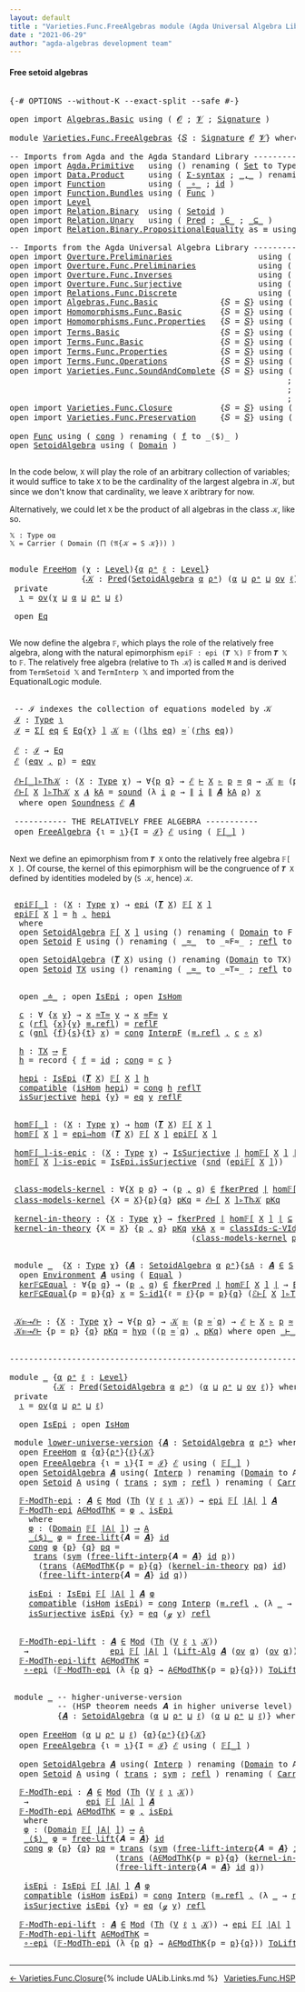 ```yaml
---
layout: default
title : "Varieties.Func.FreeAlgebras module (Agda Universal Algebra Library)"
date : "2021-06-29"
author: "agda-algebras development team"
---
```


#### <a id="free-setoid-algebras">Free setoid algebras</a>

<pre class="Agda">

<a id="239" class="Symbol">{-#</a> <a id="243" class="Keyword">OPTIONS</a> <a id="251" class="Pragma">--without-K</a> <a id="263" class="Pragma">--exact-split</a> <a id="277" class="Pragma">--safe</a> <a id="284" class="Symbol">#-}</a>

<a id="289" class="Keyword">open</a> <a id="294" class="Keyword">import</a> <a id="301" href="Algebras.Basic.html" class="Module">Algebras.Basic</a> <a id="316" class="Keyword">using</a> <a id="322" class="Symbol">(</a> <a id="324" href="Algebras.Basic.html#1130" class="Generalizable">𝓞</a> <a id="326" class="Symbol">;</a> <a id="328" href="Algebras.Basic.html#1132" class="Generalizable">𝓥</a> <a id="330" class="Symbol">;</a> <a id="332" href="Algebras.Basic.html#3858" class="Function">Signature</a> <a id="342" class="Symbol">)</a>

<a id="345" class="Keyword">module</a> <a id="352" href="Varieties.Func.FreeAlgebras.html" class="Module">Varieties.Func.FreeAlgebras</a> <a id="380" class="Symbol">{</a><a id="381" href="Varieties.Func.FreeAlgebras.html#381" class="Bound">𝑆</a> <a id="383" class="Symbol">:</a> <a id="385" href="Algebras.Basic.html#3858" class="Function">Signature</a> <a id="395" href="Algebras.Basic.html#1130" class="Generalizable">𝓞</a> <a id="397" href="Algebras.Basic.html#1132" class="Generalizable">𝓥</a><a id="398" class="Symbol">}</a> <a id="400" class="Keyword">where</a>

<a id="407" class="Comment">-- Imports from Agda and the Agda Standard Library ------------------------------------------------</a>
<a id="507" class="Keyword">open</a> <a id="512" class="Keyword">import</a> <a id="519" href="Agda.Primitive.html" class="Module">Agda.Primitive</a>   <a id="536" class="Keyword">using</a> <a id="542" class="Symbol">()</a> <a id="545" class="Keyword">renaming</a> <a id="554" class="Symbol">(</a> <a id="556" href="Agda.Primitive.html#326" class="Primitive">Set</a> <a id="560" class="Symbol">to</a> <a id="563" class="Primitive">Type</a> <a id="568" class="Symbol">)</a>
<a id="570" class="Keyword">open</a> <a id="575" class="Keyword">import</a> <a id="582" href="Data.Product.html" class="Module">Data.Product</a>     <a id="599" class="Keyword">using</a> <a id="605" class="Symbol">(</a> <a id="607" href="Data.Product.html#916" class="Function">Σ-syntax</a> <a id="616" class="Symbol">;</a> <a id="618" href="Agda.Builtin.Sigma.html#236" class="InductiveConstructor Operator">_,_</a> <a id="622" class="Symbol">)</a> <a id="624" class="Keyword">renaming</a> <a id="633" class="Symbol">(</a> <a id="635" href="Agda.Builtin.Sigma.html#252" class="Field">proj₁</a> <a id="641" class="Symbol">to</a> <a id="644" class="Field">fst</a> <a id="648" class="Symbol">;</a> <a id="650" href="Agda.Builtin.Sigma.html#264" class="Field">proj₂</a> <a id="656" class="Symbol">to</a> <a id="659" class="Field">snd</a> <a id="663" class="Symbol">)</a>
<a id="665" class="Keyword">open</a> <a id="670" class="Keyword">import</a> <a id="677" href="Function.html" class="Module">Function</a>         <a id="694" class="Keyword">using</a> <a id="700" class="Symbol">(</a> <a id="702" href="Function.Base.html#1031" class="Function Operator">_∘_</a> <a id="706" class="Symbol">;</a> <a id="708" href="Function.Base.html#615" class="Function">id</a> <a id="711" class="Symbol">)</a>
<a id="713" class="Keyword">open</a> <a id="718" class="Keyword">import</a> <a id="725" href="Function.Bundles.html" class="Module">Function.Bundles</a> <a id="742" class="Keyword">using</a> <a id="748" class="Symbol">(</a> <a id="750" href="Function.Bundles.html#1868" class="Record">Func</a> <a id="755" class="Symbol">)</a>
<a id="757" class="Keyword">open</a> <a id="762" class="Keyword">import</a> <a id="769" href="Level.html" class="Module">Level</a>
<a id="775" class="Keyword">open</a> <a id="780" class="Keyword">import</a> <a id="787" href="Relation.Binary.html" class="Module">Relation.Binary</a>  <a id="804" class="Keyword">using</a> <a id="810" class="Symbol">(</a> <a id="812" href="Relation.Binary.Bundles.html#1009" class="Record">Setoid</a> <a id="819" class="Symbol">)</a>
<a id="821" class="Keyword">open</a> <a id="826" class="Keyword">import</a> <a id="833" href="Relation.Unary.html" class="Module">Relation.Unary</a>   <a id="850" class="Keyword">using</a> <a id="856" class="Symbol">(</a> <a id="858" href="Relation.Unary.html#1101" class="Function">Pred</a> <a id="863" class="Symbol">;</a> <a id="865" href="Relation.Unary.html#1523" class="Function Operator">_∈_</a> <a id="869" class="Symbol">;</a> <a id="871" href="Relation.Unary.html#1742" class="Function Operator">_⊆_</a> <a id="875" class="Symbol">)</a>
<a id="877" class="Keyword">open</a> <a id="882" class="Keyword">import</a> <a id="889" href="Relation.Binary.PropositionalEquality.html" class="Module">Relation.Binary.PropositionalEquality</a> <a id="927" class="Symbol">as</a> <a id="930" class="Module">≡</a> <a id="932" class="Keyword">using</a> <a id="938" class="Symbol">(</a><a id="939" href="Agda.Builtin.Equality.html#151" class="Datatype Operator">_≡_</a><a id="942" class="Symbol">)</a>

<a id="945" class="Comment">-- Imports from the Agda Universal Algebra Library ---------------------------------------------------</a>
<a id="1048" class="Keyword">open</a> <a id="1053" class="Keyword">import</a> <a id="1060" href="Overture.Preliminaries.html" class="Module">Overture.Preliminaries</a>                  <a id="1100" class="Keyword">using</a> <a id="1106" class="Symbol">(</a> <a id="1108" href="Overture.Preliminaries.html#4382" class="Function Operator">∣_∣</a> <a id="1112" class="Symbol">;</a> <a id="1114" href="Overture.Preliminaries.html#4420" class="Function Operator">∥_∥</a> <a id="1118" class="Symbol">)</a>
<a id="1120" class="Keyword">open</a> <a id="1125" class="Keyword">import</a> <a id="1132" href="Overture.Func.Preliminaries.html" class="Module">Overture.Func.Preliminaries</a>             <a id="1172" class="Keyword">using</a> <a id="1178" class="Symbol">(</a> <a id="1180" href="Overture.Func.Preliminaries.html#789" class="Function Operator">_⟶_</a> <a id="1184" class="Symbol">)</a>
<a id="1186" class="Keyword">open</a> <a id="1191" class="Keyword">import</a> <a id="1198" href="Overture.Func.Inverses.html" class="Module">Overture.Func.Inverses</a>                  <a id="1238" class="Keyword">using</a> <a id="1244" class="Symbol">(</a> <a id="1246" href="Overture.Func.Inverses.html#1698" class="InductiveConstructor">eq</a> <a id="1249" class="Symbol">)</a>
<a id="1251" class="Keyword">open</a> <a id="1256" class="Keyword">import</a> <a id="1263" href="Overture.Func.Surjective.html" class="Module">Overture.Func.Surjective</a>                <a id="1303" class="Keyword">using</a> <a id="1309" class="Symbol">(</a> <a id="1311" href="Overture.Func.Surjective.html#1985" class="Function">IsSurjective</a> <a id="1324" class="Symbol">)</a>
<a id="1326" class="Keyword">open</a> <a id="1331" class="Keyword">import</a> <a id="1338" href="Relations.Func.Discrete.html" class="Module">Relations.Func.Discrete</a>                 <a id="1378" class="Keyword">using</a> <a id="1384" class="Symbol">(</a> <a id="1386" href="Relations.Func.Discrete.html#2482" class="Function">fkerPred</a> <a id="1395" class="Symbol">)</a>
<a id="1397" class="Keyword">open</a> <a id="1402" class="Keyword">import</a> <a id="1409" href="Algebras.Func.Basic.html" class="Module">Algebras.Func.Basic</a>             <a id="1441" class="Symbol">{</a><a id="1442" class="Argument">𝑆</a> <a id="1444" class="Symbol">=</a> <a id="1446" href="Varieties.Func.FreeAlgebras.html#381" class="Bound">𝑆</a><a id="1447" class="Symbol">}</a> <a id="1449" class="Keyword">using</a> <a id="1455" class="Symbol">(</a> <a id="1457" href="Algebras.Func.Basic.html#2874" class="Record">SetoidAlgebra</a> <a id="1471" class="Symbol">;</a> <a id="1473" href="Algebras.Func.Basic.html#1171" class="Function">ov</a> <a id="1476" class="Symbol">;</a> <a id="1478" href="Algebras.Func.Basic.html#5701" class="Function">Lift-Alg</a> <a id="1487" class="Symbol">)</a>
<a id="1489" class="Keyword">open</a> <a id="1494" class="Keyword">import</a> <a id="1501" href="Homomorphisms.Func.Basic.html" class="Module">Homomorphisms.Func.Basic</a>        <a id="1533" class="Symbol">{</a><a id="1534" class="Argument">𝑆</a> <a id="1536" class="Symbol">=</a> <a id="1538" href="Varieties.Func.FreeAlgebras.html#381" class="Bound">𝑆</a><a id="1539" class="Symbol">}</a> <a id="1541" class="Keyword">using</a> <a id="1547" class="Symbol">(</a> <a id="1549" href="Homomorphisms.Func.Basic.html#2737" class="Function">epi</a> <a id="1553" class="Symbol">;</a> <a id="1555" href="Homomorphisms.Func.Basic.html#2575" class="Record">IsEpi</a> <a id="1561" class="Symbol">;</a> <a id="1563" href="Homomorphisms.Func.Basic.html#2016" class="Record">IsHom</a> <a id="1569" class="Symbol">;</a> <a id="1571" href="Homomorphisms.Func.Basic.html#2112" class="Function">hom</a> <a id="1575" class="Symbol">;</a> <a id="1577" href="Homomorphisms.Func.Basic.html#2799" class="Function">epi→hom</a> <a id="1585" class="Symbol">)</a>
<a id="1587" class="Keyword">open</a> <a id="1592" class="Keyword">import</a> <a id="1599" href="Homomorphisms.Func.Properties.html" class="Module">Homomorphisms.Func.Properties</a>   <a id="1631" class="Symbol">{</a><a id="1632" class="Argument">𝑆</a> <a id="1634" class="Symbol">=</a> <a id="1636" href="Varieties.Func.FreeAlgebras.html#381" class="Bound">𝑆</a><a id="1637" class="Symbol">}</a> <a id="1639" class="Keyword">using</a> <a id="1645" class="Symbol">(</a> <a id="1647" href="Homomorphisms.Func.Properties.html#3290" class="Function">∘-epi</a> <a id="1653" class="Symbol">;</a> <a id="1655" href="Homomorphisms.Func.Properties.html#5614" class="Function">ToLift-epi</a> <a id="1666" class="Symbol">)</a>
<a id="1668" class="Keyword">open</a> <a id="1673" class="Keyword">import</a> <a id="1680" href="Terms.Basic.html" class="Module">Terms.Basic</a>                     <a id="1712" class="Symbol">{</a><a id="1713" class="Argument">𝑆</a> <a id="1715" class="Symbol">=</a> <a id="1717" href="Varieties.Func.FreeAlgebras.html#381" class="Bound">𝑆</a><a id="1718" class="Symbol">}</a> <a id="1720" class="Keyword">using</a> <a id="1726" class="Symbol">(</a> <a id="1728" href="Terms.Basic.html#2032" class="InductiveConstructor">ℊ</a> <a id="1730" class="Symbol">)</a>
<a id="1732" class="Keyword">open</a> <a id="1737" class="Keyword">import</a> <a id="1744" href="Terms.Func.Basic.html" class="Module">Terms.Func.Basic</a>                <a id="1776" class="Symbol">{</a><a id="1777" class="Argument">𝑆</a> <a id="1779" class="Symbol">=</a> <a id="1781" href="Varieties.Func.FreeAlgebras.html#381" class="Bound">𝑆</a><a id="1782" class="Symbol">}</a> <a id="1784" class="Keyword">using</a> <a id="1790" class="Symbol">(</a> <a id="1792" href="Terms.Func.Basic.html#2914" class="Function">𝑻</a> <a id="1794" class="Symbol">;</a> <a id="1796" href="Terms.Func.Basic.html#2031" class="Datatype Operator">_≐_</a> <a id="1800" class="Symbol">;</a> <a id="1802" class="Keyword">module</a> <a id="1809" href="Terms.Func.Basic.html#3894" class="Module">Environment</a> <a id="1821" class="Symbol">)</a>
<a id="1823" class="Keyword">open</a> <a id="1828" class="Keyword">import</a> <a id="1835" href="Terms.Func.Properties.html" class="Module">Terms.Func.Properties</a>           <a id="1867" class="Symbol">{</a><a id="1868" class="Argument">𝑆</a> <a id="1870" class="Symbol">=</a> <a id="1872" href="Varieties.Func.FreeAlgebras.html#381" class="Bound">𝑆</a><a id="1873" class="Symbol">}</a> <a id="1875" class="Keyword">using</a> <a id="1881" class="Symbol">(</a> <a id="1883" href="Terms.Func.Properties.html#2589" class="Function">free-lift</a> <a id="1893" class="Symbol">)</a>
<a id="1895" class="Keyword">open</a> <a id="1900" class="Keyword">import</a> <a id="1907" href="Terms.Func.Operations.html" class="Module">Terms.Func.Operations</a>           <a id="1939" class="Symbol">{</a><a id="1940" class="Argument">𝑆</a> <a id="1942" class="Symbol">=</a> <a id="1944" href="Varieties.Func.FreeAlgebras.html#381" class="Bound">𝑆</a><a id="1945" class="Symbol">}</a> <a id="1947" class="Keyword">using</a> <a id="1953" class="Symbol">(</a> <a id="1955" href="Terms.Func.Operations.html#2180" class="Function">free-lift-interp</a> <a id="1972" class="Symbol">)</a>
<a id="1974" class="Keyword">open</a> <a id="1979" class="Keyword">import</a> <a id="1986" href="Varieties.Func.SoundAndComplete.html" class="Module">Varieties.Func.SoundAndComplete</a> <a id="2018" class="Symbol">{</a><a id="2019" class="Argument">𝑆</a> <a id="2021" class="Symbol">=</a> <a id="2023" href="Varieties.Func.FreeAlgebras.html#381" class="Bound">𝑆</a><a id="2024" class="Symbol">}</a> <a id="2026" class="Keyword">using</a> <a id="2032" class="Symbol">(</a> <a id="2034" href="Varieties.Func.SoundAndComplete.html#2037" class="Record">Eq</a> <a id="2037" class="Symbol">;</a> <a id="2039" href="Varieties.Func.SoundAndComplete.html#2359" class="Function Operator">_⊫_</a> <a id="2043" class="Symbol">;</a> <a id="2045" href="Varieties.Func.SoundAndComplete.html#2073" class="InductiveConstructor Operator">_≈̇_</a> <a id="2050" class="Symbol">;</a> <a id="2052" href="Varieties.Func.SoundAndComplete.html#4215" class="Datatype Operator">_⊢_▹_≈_</a>
                                                          <a id="2118" class="Symbol">;</a> <a id="2120" class="Keyword">module</a> <a id="2127" href="Varieties.Func.SoundAndComplete.html#5112" class="Module">Soundness</a>
                                                          <a id="2195" class="Symbol">;</a> <a id="2197" class="Keyword">module</a> <a id="2204" href="Varieties.Func.SoundAndComplete.html#7477" class="Module">FreeAlgebra</a>
                                                          <a id="2274" class="Symbol">;</a> <a id="2276" href="Varieties.Func.SoundAndComplete.html#3324" class="Function">Th</a> <a id="2279" class="Symbol">;</a> <a id="2281" href="Varieties.Func.SoundAndComplete.html#3159" class="Function">Mod</a> <a id="2285" class="Symbol">)</a>
<a id="2287" class="Keyword">open</a> <a id="2292" class="Keyword">import</a> <a id="2299" href="Varieties.Func.Closure.html" class="Module">Varieties.Func.Closure</a>          <a id="2331" class="Symbol">{</a><a id="2332" class="Argument">𝑆</a> <a id="2334" class="Symbol">=</a> <a id="2336" href="Varieties.Func.FreeAlgebras.html#381" class="Bound">𝑆</a><a id="2337" class="Symbol">}</a> <a id="2339" class="Keyword">using</a> <a id="2345" class="Symbol">(</a> <a id="2347" href="Varieties.Func.Closure.html#3599" class="Function">V</a> <a id="2349" class="Symbol">;</a> <a id="2351" href="Varieties.Func.Closure.html#2946" class="Function">S</a> <a id="2353" class="Symbol">)</a>
<a id="2355" class="Keyword">open</a> <a id="2360" class="Keyword">import</a> <a id="2367" href="Varieties.Func.Preservation.html" class="Module">Varieties.Func.Preservation</a>     <a id="2399" class="Symbol">{</a><a id="2400" class="Argument">𝑆</a> <a id="2402" class="Symbol">=</a> <a id="2404" href="Varieties.Func.FreeAlgebras.html#381" class="Bound">𝑆</a><a id="2405" class="Symbol">}</a> <a id="2407" class="Keyword">using</a> <a id="2413" class="Symbol">(</a> <a id="2415" href="Varieties.Func.Preservation.html#8576" class="Function">classIds-⊆-VIds</a> <a id="2431" class="Symbol">;</a> <a id="2433" href="Varieties.Func.Preservation.html#6469" class="Function">S-id1</a> <a id="2439" class="Symbol">)</a>

<a id="2442" class="Keyword">open</a> <a id="2447" href="Function.Bundles.html#1868" class="Module">Func</a> <a id="2452" class="Keyword">using</a> <a id="2458" class="Symbol">(</a> <a id="2460" href="Function.Bundles.html#1938" class="Field">cong</a> <a id="2465" class="Symbol">)</a> <a id="2467" class="Keyword">renaming</a> <a id="2476" class="Symbol">(</a> <a id="2478" href="Function.Bundles.html#1919" class="Field">f</a> <a id="2480" class="Symbol">to</a> <a id="2483" class="Field">_⟨$⟩_</a> <a id="2489" class="Symbol">)</a>
<a id="2491" class="Keyword">open</a> <a id="2496" href="Algebras.Func.Basic.html#2874" class="Module">SetoidAlgebra</a> <a id="2510" class="Keyword">using</a> <a id="2516" class="Symbol">(</a> <a id="2518" href="Algebras.Func.Basic.html#2937" class="Field">Domain</a> <a id="2525" class="Symbol">)</a>

</pre>

In the code below, `X` will play the role of an arbitrary collection of variables; it would suffice to take `X` to be the cardinality of the largest algebra in 𝒦, but since we don't know that cardinality, we leave `X` aribtrary for now.

Alternatively, we could let `X` be the product of all algebras in the class `𝒦`, like so.

`𝕏 : Type oα`  
`𝕏 = Carrier ( Domain (⨅ (𝔄{𝒦 = S 𝒦})) )`

<pre class="Agda">

<a id="2942" class="Keyword">module</a> <a id="FreeHom"></a><a id="2949" href="Varieties.Func.FreeAlgebras.html#2949" class="Module">FreeHom</a> <a id="2957" class="Symbol">(</a><a id="2958" href="Varieties.Func.FreeAlgebras.html#2958" class="Bound">χ</a> <a id="2960" class="Symbol">:</a> <a id="2962" href="Agda.Primitive.html#597" class="Postulate">Level</a><a id="2967" class="Symbol">){</a><a id="2969" href="Varieties.Func.FreeAlgebras.html#2969" class="Bound">α</a> <a id="2971" href="Varieties.Func.FreeAlgebras.html#2971" class="Bound">ρᵃ</a> <a id="2974" href="Varieties.Func.FreeAlgebras.html#2974" class="Bound">ℓ</a> <a id="2976" class="Symbol">:</a> <a id="2978" href="Agda.Primitive.html#597" class="Postulate">Level</a><a id="2983" class="Symbol">}</a>
               <a id="3000" class="Symbol">{</a><a id="3001" href="Varieties.Func.FreeAlgebras.html#3001" class="Bound">𝒦</a> <a id="3003" class="Symbol">:</a> <a id="3005" href="Relation.Unary.html#1101" class="Function">Pred</a><a id="3009" class="Symbol">(</a><a id="3010" href="Algebras.Func.Basic.html#2874" class="Record">SetoidAlgebra</a> <a id="3024" href="Varieties.Func.FreeAlgebras.html#2969" class="Bound">α</a> <a id="3026" href="Varieties.Func.FreeAlgebras.html#2971" class="Bound">ρᵃ</a><a id="3028" class="Symbol">)</a> <a id="3030" class="Symbol">(</a><a id="3031" href="Varieties.Func.FreeAlgebras.html#2969" class="Bound">α</a> <a id="3033" href="Agda.Primitive.html#810" class="Primitive Operator">⊔</a> <a id="3035" href="Varieties.Func.FreeAlgebras.html#2971" class="Bound">ρᵃ</a> <a id="3038" href="Agda.Primitive.html#810" class="Primitive Operator">⊔</a> <a id="3040" href="Algebras.Func.Basic.html#1171" class="Function">ov</a> <a id="3043" href="Varieties.Func.FreeAlgebras.html#2974" class="Bound">ℓ</a><a id="3044" class="Symbol">)}</a> <a id="3047" class="Keyword">where</a>
 <a id="3054" class="Keyword">private</a>
  <a id="FreeHom.ι"></a><a id="3064" href="Varieties.Func.FreeAlgebras.html#3064" class="Function">ι</a> <a id="3066" class="Symbol">=</a> <a id="3068" href="Algebras.Func.Basic.html#1171" class="Function">ov</a><a id="3070" class="Symbol">(</a><a id="3071" href="Varieties.Func.FreeAlgebras.html#2958" class="Bound">χ</a> <a id="3073" href="Agda.Primitive.html#810" class="Primitive Operator">⊔</a> <a id="3075" href="Varieties.Func.FreeAlgebras.html#2969" class="Bound">α</a> <a id="3077" href="Agda.Primitive.html#810" class="Primitive Operator">⊔</a> <a id="3079" href="Varieties.Func.FreeAlgebras.html#2971" class="Bound">ρᵃ</a> <a id="3082" href="Agda.Primitive.html#810" class="Primitive Operator">⊔</a> <a id="3084" href="Varieties.Func.FreeAlgebras.html#2974" class="Bound">ℓ</a><a id="3085" class="Symbol">)</a>

 <a id="3089" class="Keyword">open</a> <a id="3094" href="Varieties.Func.SoundAndComplete.html#2037" class="Module">Eq</a>

</pre>

We now define the algebra `𝔽`, which plays the role of the relatively free algebra, along with the natural epimorphism `epi𝔽 : epi (𝑻 𝕏) 𝔽` from `𝑻 𝕏` to `𝔽`.
The relatively free algebra (relative to `Th 𝒦`) is called `M` and is derived from `TermSetoid 𝕏` and `TermInterp 𝕏` and imported from the EquationalLogic module.

<pre class="Agda">

 <a id="3448" class="Comment">-- ℐ indexes the collection of equations modeled by 𝒦</a>
 <a id="FreeHom.ℐ"></a><a id="3503" href="Varieties.Func.FreeAlgebras.html#3503" class="Function">ℐ</a> <a id="3505" class="Symbol">:</a> <a id="3507" href="Varieties.Func.FreeAlgebras.html#563" class="Primitive">Type</a> <a id="3512" href="Varieties.Func.FreeAlgebras.html#3064" class="Function">ι</a>
 <a id="3515" href="Varieties.Func.FreeAlgebras.html#3503" class="Function">ℐ</a> <a id="3517" class="Symbol">=</a> <a id="3519" href="Data.Product.html#916" class="Function">Σ[</a> <a id="3522" href="Varieties.Func.FreeAlgebras.html#3522" class="Bound">eq</a> <a id="3525" href="Data.Product.html#916" class="Function">∈</a> <a id="3527" href="Varieties.Func.SoundAndComplete.html#2037" class="Record">Eq</a><a id="3529" class="Symbol">{</a><a id="3530" href="Varieties.Func.FreeAlgebras.html#2958" class="Bound">χ</a><a id="3531" class="Symbol">}</a> <a id="3533" href="Data.Product.html#916" class="Function">]</a> <a id="3535" href="Varieties.Func.FreeAlgebras.html#3001" class="Bound">𝒦</a> <a id="3537" href="Varieties.Func.SoundAndComplete.html#2359" class="Function Operator">⊫</a> <a id="3539" class="Symbol">((</a><a id="3541" href="Varieties.Func.SoundAndComplete.html#2104" class="Field">lhs</a> <a id="3545" href="Varieties.Func.FreeAlgebras.html#3522" class="Bound">eq</a><a id="3547" class="Symbol">)</a> <a id="3549" href="Varieties.Func.SoundAndComplete.html#2073" class="InductiveConstructor Operator">≈̇</a> <a id="3552" class="Symbol">(</a><a id="3553" href="Varieties.Func.SoundAndComplete.html#2123" class="Field">rhs</a> <a id="3557" href="Varieties.Func.FreeAlgebras.html#3522" class="Bound">eq</a><a id="3559" class="Symbol">))</a>

 <a id="FreeHom.ℰ"></a><a id="3564" href="Varieties.Func.FreeAlgebras.html#3564" class="Function">ℰ</a> <a id="3566" class="Symbol">:</a> <a id="3568" href="Varieties.Func.FreeAlgebras.html#3503" class="Function">ℐ</a> <a id="3570" class="Symbol">→</a> <a id="3572" href="Varieties.Func.SoundAndComplete.html#2037" class="Record">Eq</a>
 <a id="3576" href="Varieties.Func.FreeAlgebras.html#3564" class="Function">ℰ</a> <a id="3578" class="Symbol">(</a><a id="3579" href="Varieties.Func.FreeAlgebras.html#3579" class="Bound">eqv</a> <a id="3583" href="Agda.Builtin.Sigma.html#236" class="InductiveConstructor Operator">,</a> <a id="3585" href="Varieties.Func.FreeAlgebras.html#3585" class="Bound">p</a><a id="3586" class="Symbol">)</a> <a id="3588" class="Symbol">=</a> <a id="3590" href="Varieties.Func.FreeAlgebras.html#3579" class="Bound">eqv</a>

 <a id="FreeHom.ℰ⊢[_]▹Th𝒦"></a><a id="3596" href="Varieties.Func.FreeAlgebras.html#3596" class="Function Operator">ℰ⊢[_]▹Th𝒦</a> <a id="3606" class="Symbol">:</a> <a id="3608" class="Symbol">(</a><a id="3609" href="Varieties.Func.FreeAlgebras.html#3609" class="Bound">X</a> <a id="3611" class="Symbol">:</a> <a id="3613" href="Varieties.Func.FreeAlgebras.html#563" class="Primitive">Type</a> <a id="3618" href="Varieties.Func.FreeAlgebras.html#2958" class="Bound">χ</a><a id="3619" class="Symbol">)</a> <a id="3621" class="Symbol">→</a> <a id="3623" class="Symbol">∀{</a><a id="3625" href="Varieties.Func.FreeAlgebras.html#3625" class="Bound">p</a> <a id="3627" href="Varieties.Func.FreeAlgebras.html#3627" class="Bound">q</a><a id="3628" class="Symbol">}</a> <a id="3630" class="Symbol">→</a> <a id="3632" href="Varieties.Func.FreeAlgebras.html#3564" class="Function">ℰ</a> <a id="3634" href="Varieties.Func.SoundAndComplete.html#4215" class="Datatype Operator">⊢</a> <a id="3636" href="Varieties.Func.FreeAlgebras.html#3609" class="Bound">X</a> <a id="3638" href="Varieties.Func.SoundAndComplete.html#4215" class="Datatype Operator">▹</a> <a id="3640" href="Varieties.Func.FreeAlgebras.html#3625" class="Bound">p</a> <a id="3642" href="Varieties.Func.SoundAndComplete.html#4215" class="Datatype Operator">≈</a> <a id="3644" href="Varieties.Func.FreeAlgebras.html#3627" class="Bound">q</a> <a id="3646" class="Symbol">→</a> <a id="3648" href="Varieties.Func.FreeAlgebras.html#3001" class="Bound">𝒦</a> <a id="3650" href="Varieties.Func.SoundAndComplete.html#2359" class="Function Operator">⊫</a> <a id="3652" class="Symbol">(</a><a id="3653" href="Varieties.Func.FreeAlgebras.html#3625" class="Bound">p</a> <a id="3655" href="Varieties.Func.SoundAndComplete.html#2073" class="InductiveConstructor Operator">≈̇</a> <a id="3658" href="Varieties.Func.FreeAlgebras.html#3627" class="Bound">q</a><a id="3659" class="Symbol">)</a>
 <a id="3662" href="Varieties.Func.FreeAlgebras.html#3596" class="Function Operator">ℰ⊢[</a> <a id="3666" href="Varieties.Func.FreeAlgebras.html#3666" class="Bound">X</a> <a id="3668" href="Varieties.Func.FreeAlgebras.html#3596" class="Function Operator">]▹Th𝒦</a> <a id="3674" href="Varieties.Func.FreeAlgebras.html#3674" class="Bound">x</a> <a id="3676" href="Varieties.Func.FreeAlgebras.html#3676" class="Bound">𝑨</a> <a id="3678" href="Varieties.Func.FreeAlgebras.html#3678" class="Bound">kA</a> <a id="3681" class="Symbol">=</a> <a id="3683" href="Varieties.Func.SoundAndComplete.html#5636" class="Function">sound</a> <a id="3689" class="Symbol">(λ</a> <a id="3692" href="Varieties.Func.FreeAlgebras.html#3692" class="Bound">i</a> <a id="3694" href="Varieties.Func.FreeAlgebras.html#3694" class="Bound">ρ</a> <a id="3696" class="Symbol">→</a> <a id="3698" href="Overture.Preliminaries.html#4420" class="Function Operator">∥</a> <a id="3700" href="Varieties.Func.FreeAlgebras.html#3692" class="Bound">i</a> <a id="3702" href="Overture.Preliminaries.html#4420" class="Function Operator">∥</a> <a id="3704" href="Varieties.Func.FreeAlgebras.html#3676" class="Bound">𝑨</a> <a id="3706" href="Varieties.Func.FreeAlgebras.html#3678" class="Bound">kA</a> <a id="3709" href="Varieties.Func.FreeAlgebras.html#3694" class="Bound">ρ</a><a id="3710" class="Symbol">)</a> <a id="3712" href="Varieties.Func.FreeAlgebras.html#3674" class="Bound">x</a>
  <a id="3716" class="Keyword">where</a> <a id="3722" class="Keyword">open</a> <a id="3727" href="Varieties.Func.SoundAndComplete.html#5112" class="Module">Soundness</a> <a id="3737" href="Varieties.Func.FreeAlgebras.html#3564" class="Function">ℰ</a> <a id="3739" href="Varieties.Func.FreeAlgebras.html#3676" class="Bound">𝑨</a>

 <a id="3743" class="Comment">----------- THE RELATIVELY FREE ALGEBRA -----------</a>
 <a id="3796" class="Keyword">open</a> <a id="3801" href="Varieties.Func.SoundAndComplete.html#7477" class="Module">FreeAlgebra</a> <a id="3813" class="Symbol">{</a><a id="3814" class="Argument">ι</a> <a id="3816" class="Symbol">=</a> <a id="3818" href="Varieties.Func.FreeAlgebras.html#3064" class="Function">ι</a><a id="3819" class="Symbol">}{</a><a id="3821" class="Argument">I</a> <a id="3823" class="Symbol">=</a> <a id="3825" href="Varieties.Func.FreeAlgebras.html#3503" class="Function">ℐ</a><a id="3826" class="Symbol">}</a> <a id="3828" href="Varieties.Func.FreeAlgebras.html#3564" class="Function">ℰ</a> <a id="3830" class="Keyword">using</a> <a id="3836" class="Symbol">(</a> <a id="3838" href="Varieties.Func.SoundAndComplete.html#8112" class="Function Operator">𝔽[_]</a> <a id="3843" class="Symbol">)</a>

</pre>

Next we define an epimorphism from `𝑻 X` onto the relatively free algebra `𝔽[ X ]`.  Of course, the kernel of this epimorphism will be the congruence of `𝑻 X` defined by identities modeled by (`S 𝒦`, hence) `𝒦`.

<pre class="Agda">

 <a id="FreeHom.epi𝔽[_]"></a><a id="4086" href="Varieties.Func.FreeAlgebras.html#4086" class="Function Operator">epi𝔽[_]</a> <a id="4094" class="Symbol">:</a> <a id="4096" class="Symbol">(</a><a id="4097" href="Varieties.Func.FreeAlgebras.html#4097" class="Bound">X</a> <a id="4099" class="Symbol">:</a> <a id="4101" href="Varieties.Func.FreeAlgebras.html#563" class="Primitive">Type</a> <a id="4106" href="Varieties.Func.FreeAlgebras.html#2958" class="Bound">χ</a><a id="4107" class="Symbol">)</a> <a id="4109" class="Symbol">→</a> <a id="4111" href="Homomorphisms.Func.Basic.html#2737" class="Function">epi</a> <a id="4115" class="Symbol">(</a><a id="4116" href="Terms.Func.Basic.html#2914" class="Function">𝑻</a> <a id="4118" href="Varieties.Func.FreeAlgebras.html#4097" class="Bound">X</a><a id="4119" class="Symbol">)</a> <a id="4121" href="Varieties.Func.SoundAndComplete.html#8112" class="Function Operator">𝔽[</a> <a id="4124" href="Varieties.Func.FreeAlgebras.html#4097" class="Bound">X</a> <a id="4126" href="Varieties.Func.SoundAndComplete.html#8112" class="Function Operator">]</a>
 <a id="4129" href="Varieties.Func.FreeAlgebras.html#4086" class="Function Operator">epi𝔽[</a> <a id="4135" href="Varieties.Func.FreeAlgebras.html#4135" class="Bound">X</a> <a id="4137" href="Varieties.Func.FreeAlgebras.html#4086" class="Function Operator">]</a> <a id="4139" class="Symbol">=</a> <a id="4141" href="Varieties.Func.FreeAlgebras.html#4600" class="Function">h</a> <a id="4143" href="Agda.Builtin.Sigma.html#236" class="InductiveConstructor Operator">,</a> <a id="4145" href="Varieties.Func.FreeAlgebras.html#4649" class="Function">hepi</a>
  <a id="4152" class="Keyword">where</a>
  <a id="4160" class="Keyword">open</a> <a id="4165" href="Algebras.Func.Basic.html#2874" class="Module">SetoidAlgebra</a> <a id="4179" href="Varieties.Func.SoundAndComplete.html#8112" class="Function Operator">𝔽[</a> <a id="4182" href="Varieties.Func.FreeAlgebras.html#4135" class="Bound">X</a> <a id="4184" href="Varieties.Func.SoundAndComplete.html#8112" class="Function Operator">]</a> <a id="4186" class="Keyword">using</a> <a id="4192" class="Symbol">()</a> <a id="4195" class="Keyword">renaming</a> <a id="4204" class="Symbol">(</a> <a id="4206" href="Algebras.Func.Basic.html#2937" class="Field">Domain</a> <a id="4213" class="Symbol">to</a> <a id="4216" class="Field">F</a> <a id="4218" class="Symbol">;</a> <a id="4220" href="Algebras.Func.Basic.html#2959" class="Field">Interp</a> <a id="4227" class="Symbol">to</a> <a id="4230" class="Field">InterpF</a> <a id="4238" class="Symbol">)</a>
  <a id="4242" class="Keyword">open</a> <a id="4247" href="Relation.Binary.Bundles.html#1009" class="Module">Setoid</a> <a id="4254" href="Varieties.Func.FreeAlgebras.html#4216" class="Function">F</a> <a id="4256" class="Keyword">using</a> <a id="4262" class="Symbol">()</a> <a id="4265" class="Keyword">renaming</a> <a id="4274" class="Symbol">(</a> <a id="4276" href="Relation.Binary.Bundles.html#1098" class="Field Operator">_≈_</a>  <a id="4281" class="Symbol">to</a> <a id="4284" class="Field Operator">_≈F≈_</a> <a id="4290" class="Symbol">;</a> <a id="4292" href="Relation.Binary.Structures.html#1568" class="Function">refl</a> <a id="4297" class="Symbol">to</a> <a id="4300" class="Function">reflF</a> <a id="4306" class="Symbol">)</a>

  <a id="4311" class="Keyword">open</a> <a id="4316" href="Algebras.Func.Basic.html#2874" class="Module">SetoidAlgebra</a> <a id="4330" class="Symbol">(</a><a id="4331" href="Terms.Func.Basic.html#2914" class="Function">𝑻</a> <a id="4333" href="Varieties.Func.FreeAlgebras.html#4135" class="Bound">X</a><a id="4334" class="Symbol">)</a> <a id="4336" class="Keyword">using</a> <a id="4342" class="Symbol">()</a> <a id="4345" class="Keyword">renaming</a> <a id="4354" class="Symbol">(</a><a id="4355" href="Algebras.Func.Basic.html#2937" class="Field">Domain</a> <a id="4362" class="Symbol">to</a> <a id="4365" class="Field">TX</a><a id="4367" class="Symbol">)</a>
  <a id="4371" class="Keyword">open</a> <a id="4376" href="Relation.Binary.Bundles.html#1009" class="Module">Setoid</a> <a id="4383" href="Varieties.Func.FreeAlgebras.html#4365" class="Function">TX</a> <a id="4386" class="Keyword">using</a> <a id="4392" class="Symbol">()</a> <a id="4395" class="Keyword">renaming</a> <a id="4404" class="Symbol">(</a> <a id="4406" href="Relation.Binary.Bundles.html#1098" class="Field Operator">_≈_</a> <a id="4410" class="Symbol">to</a> <a id="4413" class="Field Operator">_≈T≈_</a> <a id="4419" class="Symbol">;</a> <a id="4421" href="Relation.Binary.Structures.html#1568" class="Function">refl</a> <a id="4426" class="Symbol">to</a> <a id="4429" class="Function">reflT</a> <a id="4435" class="Symbol">)</a>


  <a id="4441" class="Keyword">open</a> <a id="4446" href="Terms.Func.Basic.html#2031" class="Module Operator">_≐_</a> <a id="4450" class="Symbol">;</a> <a id="4452" class="Keyword">open</a> <a id="4457" href="Homomorphisms.Func.Basic.html#2575" class="Module">IsEpi</a> <a id="4463" class="Symbol">;</a> <a id="4465" class="Keyword">open</a> <a id="4470" href="Homomorphisms.Func.Basic.html#2016" class="Module">IsHom</a>

  <a id="4479" href="Varieties.Func.FreeAlgebras.html#4479" class="Function">c</a> <a id="4481" class="Symbol">:</a> <a id="4483" class="Symbol">∀</a> <a id="4485" class="Symbol">{</a><a id="4486" href="Varieties.Func.FreeAlgebras.html#4486" class="Bound">x</a> <a id="4488" href="Varieties.Func.FreeAlgebras.html#4488" class="Bound">y</a><a id="4489" class="Symbol">}</a> <a id="4491" class="Symbol">→</a> <a id="4493" href="Varieties.Func.FreeAlgebras.html#4486" class="Bound">x</a> <a id="4495" href="Varieties.Func.FreeAlgebras.html#4413" class="Function Operator">≈T≈</a> <a id="4499" href="Varieties.Func.FreeAlgebras.html#4488" class="Bound">y</a> <a id="4501" class="Symbol">→</a> <a id="4503" href="Varieties.Func.FreeAlgebras.html#4486" class="Bound">x</a> <a id="4505" href="Varieties.Func.FreeAlgebras.html#4284" class="Function Operator">≈F≈</a> <a id="4509" href="Varieties.Func.FreeAlgebras.html#4488" class="Bound">y</a>
  <a id="4513" href="Varieties.Func.FreeAlgebras.html#4479" class="Function">c</a> <a id="4515" class="Symbol">(</a><a id="4516" href="Terms.Func.Basic.html#2075" class="InductiveConstructor">rfl</a> <a id="4520" class="Symbol">{</a><a id="4521" href="Varieties.Func.FreeAlgebras.html#4521" class="Bound">x</a><a id="4522" class="Symbol">}{</a><a id="4524" href="Varieties.Func.FreeAlgebras.html#4524" class="Bound">y</a><a id="4525" class="Symbol">}</a> <a id="4527" href="Agda.Builtin.Equality.html#208" class="InductiveConstructor">≡.refl</a><a id="4533" class="Symbol">)</a> <a id="4535" class="Symbol">=</a> <a id="4537" href="Varieties.Func.FreeAlgebras.html#4300" class="Function">reflF</a>
  <a id="4545" href="Varieties.Func.FreeAlgebras.html#4479" class="Function">c</a> <a id="4547" class="Symbol">(</a><a id="4548" href="Terms.Func.Basic.html#2117" class="InductiveConstructor">gnl</a> <a id="4552" class="Symbol">{</a><a id="4553" href="Varieties.Func.FreeAlgebras.html#4553" class="Bound">f</a><a id="4554" class="Symbol">}{</a><a id="4556" href="Varieties.Func.FreeAlgebras.html#4556" class="Bound">s</a><a id="4557" class="Symbol">}{</a><a id="4559" href="Varieties.Func.FreeAlgebras.html#4559" class="Bound">t</a><a id="4560" class="Symbol">}</a> <a id="4562" href="Varieties.Func.FreeAlgebras.html#4562" class="Bound">x</a><a id="4563" class="Symbol">)</a> <a id="4565" class="Symbol">=</a> <a id="4567" href="Function.Bundles.html#1938" class="Field">cong</a> <a id="4572" href="Varieties.Func.FreeAlgebras.html#4230" class="Function">InterpF</a> <a id="4580" class="Symbol">(</a><a id="4581" href="Agda.Builtin.Equality.html#208" class="InductiveConstructor">≡.refl</a> <a id="4588" href="Agda.Builtin.Sigma.html#236" class="InductiveConstructor Operator">,</a> <a id="4590" href="Varieties.Func.FreeAlgebras.html#4479" class="Function">c</a> <a id="4592" href="Function.Base.html#1031" class="Function Operator">∘</a> <a id="4594" href="Varieties.Func.FreeAlgebras.html#4562" class="Bound">x</a><a id="4595" class="Symbol">)</a>

  <a id="4600" href="Varieties.Func.FreeAlgebras.html#4600" class="Function">h</a> <a id="4602" class="Symbol">:</a> <a id="4604" href="Varieties.Func.FreeAlgebras.html#4365" class="Function">TX</a> <a id="4607" href="Overture.Func.Preliminaries.html#789" class="Function Operator">⟶</a> <a id="4609" href="Varieties.Func.FreeAlgebras.html#4216" class="Function">F</a>
  <a id="4613" href="Varieties.Func.FreeAlgebras.html#4600" class="Function">h</a> <a id="4615" class="Symbol">=</a> <a id="4617" class="Keyword">record</a> <a id="4624" class="Symbol">{</a> <a id="4626" href="Function.Bundles.html#1919" class="Field">f</a> <a id="4628" class="Symbol">=</a> <a id="4630" href="Function.Base.html#615" class="Function">id</a> <a id="4633" class="Symbol">;</a> <a id="4635" href="Function.Bundles.html#1938" class="Field">cong</a> <a id="4640" class="Symbol">=</a> <a id="4642" href="Varieties.Func.FreeAlgebras.html#4479" class="Function">c</a> <a id="4644" class="Symbol">}</a>

  <a id="4649" href="Varieties.Func.FreeAlgebras.html#4649" class="Function">hepi</a> <a id="4654" class="Symbol">:</a> <a id="4656" href="Homomorphisms.Func.Basic.html#2575" class="Record">IsEpi</a> <a id="4662" class="Symbol">(</a><a id="4663" href="Terms.Func.Basic.html#2914" class="Function">𝑻</a> <a id="4665" href="Varieties.Func.FreeAlgebras.html#4135" class="Bound">X</a><a id="4666" class="Symbol">)</a> <a id="4668" href="Varieties.Func.SoundAndComplete.html#8112" class="Function Operator">𝔽[</a> <a id="4671" href="Varieties.Func.FreeAlgebras.html#4135" class="Bound">X</a> <a id="4673" href="Varieties.Func.SoundAndComplete.html#8112" class="Function Operator">]</a> <a id="4675" href="Varieties.Func.FreeAlgebras.html#4600" class="Function">h</a>
  <a id="4679" href="Homomorphisms.Func.Basic.html#2080" class="Field">compatible</a> <a id="4690" class="Symbol">(</a><a id="4691" href="Homomorphisms.Func.Basic.html#2643" class="Field">isHom</a> <a id="4697" href="Varieties.Func.FreeAlgebras.html#4649" class="Function">hepi</a><a id="4701" class="Symbol">)</a> <a id="4703" class="Symbol">=</a> <a id="4705" href="Function.Bundles.html#1938" class="Field">cong</a> <a id="4710" href="Varieties.Func.FreeAlgebras.html#4600" class="Function">h</a> <a id="4712" href="Varieties.Func.FreeAlgebras.html#4429" class="Function">reflT</a>
  <a id="4720" href="Homomorphisms.Func.Basic.html#2662" class="Field">isSurjective</a> <a id="4733" href="Varieties.Func.FreeAlgebras.html#4649" class="Function">hepi</a> <a id="4738" class="Symbol">{</a><a id="4739" href="Varieties.Func.FreeAlgebras.html#4739" class="Bound">y</a><a id="4740" class="Symbol">}</a> <a id="4742" class="Symbol">=</a> <a id="4744" href="Overture.Func.Inverses.html#1812" class="InductiveConstructor">eq</a> <a id="4747" href="Varieties.Func.FreeAlgebras.html#4739" class="Bound">y</a> <a id="4749" href="Varieties.Func.FreeAlgebras.html#4300" class="Function">reflF</a>


 <a id="FreeHom.hom𝔽[_]"></a><a id="4758" href="Varieties.Func.FreeAlgebras.html#4758" class="Function Operator">hom𝔽[_]</a> <a id="4766" class="Symbol">:</a> <a id="4768" class="Symbol">(</a><a id="4769" href="Varieties.Func.FreeAlgebras.html#4769" class="Bound">X</a> <a id="4771" class="Symbol">:</a> <a id="4773" href="Varieties.Func.FreeAlgebras.html#563" class="Primitive">Type</a> <a id="4778" href="Varieties.Func.FreeAlgebras.html#2958" class="Bound">χ</a><a id="4779" class="Symbol">)</a> <a id="4781" class="Symbol">→</a> <a id="4783" href="Homomorphisms.Func.Basic.html#2112" class="Function">hom</a> <a id="4787" class="Symbol">(</a><a id="4788" href="Terms.Func.Basic.html#2914" class="Function">𝑻</a> <a id="4790" href="Varieties.Func.FreeAlgebras.html#4769" class="Bound">X</a><a id="4791" class="Symbol">)</a> <a id="4793" href="Varieties.Func.SoundAndComplete.html#8112" class="Function Operator">𝔽[</a> <a id="4796" href="Varieties.Func.FreeAlgebras.html#4769" class="Bound">X</a> <a id="4798" href="Varieties.Func.SoundAndComplete.html#8112" class="Function Operator">]</a>
 <a id="4801" href="Varieties.Func.FreeAlgebras.html#4758" class="Function Operator">hom𝔽[</a> <a id="4807" href="Varieties.Func.FreeAlgebras.html#4807" class="Bound">X</a> <a id="4809" href="Varieties.Func.FreeAlgebras.html#4758" class="Function Operator">]</a> <a id="4811" class="Symbol">=</a> <a id="4813" href="Homomorphisms.Func.Basic.html#2799" class="Function">epi→hom</a> <a id="4821" class="Symbol">(</a><a id="4822" href="Terms.Func.Basic.html#2914" class="Function">𝑻</a> <a id="4824" href="Varieties.Func.FreeAlgebras.html#4807" class="Bound">X</a><a id="4825" class="Symbol">)</a> <a id="4827" href="Varieties.Func.SoundAndComplete.html#8112" class="Function Operator">𝔽[</a> <a id="4830" href="Varieties.Func.FreeAlgebras.html#4807" class="Bound">X</a> <a id="4832" href="Varieties.Func.SoundAndComplete.html#8112" class="Function Operator">]</a> <a id="4834" href="Varieties.Func.FreeAlgebras.html#4086" class="Function Operator">epi𝔽[</a> <a id="4840" href="Varieties.Func.FreeAlgebras.html#4807" class="Bound">X</a> <a id="4842" href="Varieties.Func.FreeAlgebras.html#4086" class="Function Operator">]</a>

 <a id="FreeHom.hom𝔽[_]-is-epic"></a><a id="4846" href="Varieties.Func.FreeAlgebras.html#4846" class="Function Operator">hom𝔽[_]-is-epic</a> <a id="4862" class="Symbol">:</a> <a id="4864" class="Symbol">(</a><a id="4865" href="Varieties.Func.FreeAlgebras.html#4865" class="Bound">X</a> <a id="4867" class="Symbol">:</a> <a id="4869" href="Varieties.Func.FreeAlgebras.html#563" class="Primitive">Type</a> <a id="4874" href="Varieties.Func.FreeAlgebras.html#2958" class="Bound">χ</a><a id="4875" class="Symbol">)</a> <a id="4877" class="Symbol">→</a> <a id="4879" href="Overture.Func.Surjective.html#1985" class="Function">IsSurjective</a> <a id="4892" href="Overture.Preliminaries.html#4382" class="Function Operator">∣</a> <a id="4894" href="Varieties.Func.FreeAlgebras.html#4758" class="Function Operator">hom𝔽[</a> <a id="4900" href="Varieties.Func.FreeAlgebras.html#4865" class="Bound">X</a> <a id="4902" href="Varieties.Func.FreeAlgebras.html#4758" class="Function Operator">]</a> <a id="4904" href="Overture.Preliminaries.html#4382" class="Function Operator">∣</a>
 <a id="4907" href="Varieties.Func.FreeAlgebras.html#4846" class="Function Operator">hom𝔽[</a> <a id="4913" href="Varieties.Func.FreeAlgebras.html#4913" class="Bound">X</a> <a id="4915" href="Varieties.Func.FreeAlgebras.html#4846" class="Function Operator">]-is-epic</a> <a id="4925" class="Symbol">=</a> <a id="4927" href="Homomorphisms.Func.Basic.html#2662" class="Field">IsEpi.isSurjective</a> <a id="4946" class="Symbol">(</a><a id="4947" href="Varieties.Func.FreeAlgebras.html#659" class="Field">snd</a> <a id="4951" class="Symbol">(</a><a id="4952" href="Varieties.Func.FreeAlgebras.html#4086" class="Function Operator">epi𝔽[</a> <a id="4958" href="Varieties.Func.FreeAlgebras.html#4913" class="Bound">X</a> <a id="4960" href="Varieties.Func.FreeAlgebras.html#4086" class="Function Operator">]</a><a id="4961" class="Symbol">))</a>


 <a id="FreeHom.class-models-kernel"></a><a id="4967" href="Varieties.Func.FreeAlgebras.html#4967" class="Function">class-models-kernel</a> <a id="4987" class="Symbol">:</a> <a id="4989" class="Symbol">∀{</a><a id="4991" href="Varieties.Func.FreeAlgebras.html#4991" class="Bound">X</a> <a id="4993" href="Varieties.Func.FreeAlgebras.html#4993" class="Bound">p</a> <a id="4995" href="Varieties.Func.FreeAlgebras.html#4995" class="Bound">q</a><a id="4996" class="Symbol">}</a> <a id="4998" class="Symbol">→</a> <a id="5000" class="Symbol">(</a><a id="5001" href="Varieties.Func.FreeAlgebras.html#4993" class="Bound">p</a> <a id="5003" href="Agda.Builtin.Sigma.html#236" class="InductiveConstructor Operator">,</a> <a id="5005" href="Varieties.Func.FreeAlgebras.html#4995" class="Bound">q</a><a id="5006" class="Symbol">)</a> <a id="5008" href="Relation.Unary.html#1523" class="Function Operator">∈</a> <a id="5010" href="Relations.Func.Discrete.html#2482" class="Function">fkerPred</a> <a id="5019" href="Overture.Preliminaries.html#4382" class="Function Operator">∣</a> <a id="5021" href="Varieties.Func.FreeAlgebras.html#4758" class="Function Operator">hom𝔽[</a> <a id="5027" href="Varieties.Func.FreeAlgebras.html#4991" class="Bound">X</a> <a id="5029" href="Varieties.Func.FreeAlgebras.html#4758" class="Function Operator">]</a> <a id="5031" href="Overture.Preliminaries.html#4382" class="Function Operator">∣</a> <a id="5033" class="Symbol">→</a> <a id="5035" href="Varieties.Func.FreeAlgebras.html#3001" class="Bound">𝒦</a> <a id="5037" href="Varieties.Func.SoundAndComplete.html#2359" class="Function Operator">⊫</a> <a id="5039" class="Symbol">(</a><a id="5040" href="Varieties.Func.FreeAlgebras.html#4993" class="Bound">p</a> <a id="5042" href="Varieties.Func.SoundAndComplete.html#2073" class="InductiveConstructor Operator">≈̇</a> <a id="5045" href="Varieties.Func.FreeAlgebras.html#4995" class="Bound">q</a><a id="5046" class="Symbol">)</a>
 <a id="5049" href="Varieties.Func.FreeAlgebras.html#4967" class="Function">class-models-kernel</a> <a id="5069" class="Symbol">{</a><a id="5070" class="Argument">X</a> <a id="5072" class="Symbol">=</a> <a id="5074" href="Varieties.Func.FreeAlgebras.html#5074" class="Bound">X</a><a id="5075" class="Symbol">}{</a><a id="5077" href="Varieties.Func.FreeAlgebras.html#5077" class="Bound">p</a><a id="5078" class="Symbol">}{</a><a id="5080" href="Varieties.Func.FreeAlgebras.html#5080" class="Bound">q</a><a id="5081" class="Symbol">}</a> <a id="5083" href="Varieties.Func.FreeAlgebras.html#5083" class="Bound">pKq</a> <a id="5087" class="Symbol">=</a> <a id="5089" href="Varieties.Func.FreeAlgebras.html#3596" class="Function Operator">ℰ⊢[</a> <a id="5093" href="Varieties.Func.FreeAlgebras.html#5074" class="Bound">X</a> <a id="5095" href="Varieties.Func.FreeAlgebras.html#3596" class="Function Operator">]▹Th𝒦</a> <a id="5101" href="Varieties.Func.FreeAlgebras.html#5083" class="Bound">pKq</a>

 <a id="FreeHom.kernel-in-theory"></a><a id="5107" href="Varieties.Func.FreeAlgebras.html#5107" class="Function">kernel-in-theory</a> <a id="5124" class="Symbol">:</a> <a id="5126" class="Symbol">{</a><a id="5127" href="Varieties.Func.FreeAlgebras.html#5127" class="Bound">X</a> <a id="5129" class="Symbol">:</a> <a id="5131" href="Varieties.Func.FreeAlgebras.html#563" class="Primitive">Type</a> <a id="5136" href="Varieties.Func.FreeAlgebras.html#2958" class="Bound">χ</a><a id="5137" class="Symbol">}</a> <a id="5139" class="Symbol">→</a> <a id="5141" href="Relations.Func.Discrete.html#2482" class="Function">fkerPred</a> <a id="5150" href="Overture.Preliminaries.html#4382" class="Function Operator">∣</a> <a id="5152" href="Varieties.Func.FreeAlgebras.html#4758" class="Function Operator">hom𝔽[</a> <a id="5158" href="Varieties.Func.FreeAlgebras.html#5127" class="Bound">X</a> <a id="5160" href="Varieties.Func.FreeAlgebras.html#4758" class="Function Operator">]</a> <a id="5162" href="Overture.Preliminaries.html#4382" class="Function Operator">∣</a> <a id="5164" href="Relation.Unary.html#1742" class="Function Operator">⊆</a> <a id="5166" href="Varieties.Func.SoundAndComplete.html#3324" class="Function">Th</a> <a id="5169" class="Symbol">(</a><a id="5170" href="Varieties.Func.Closure.html#3599" class="Function">V</a> <a id="5172" href="Varieties.Func.FreeAlgebras.html#2974" class="Bound">ℓ</a> <a id="5174" href="Varieties.Func.FreeAlgebras.html#3064" class="Function">ι</a> <a id="5176" href="Varieties.Func.FreeAlgebras.html#3001" class="Bound">𝒦</a><a id="5177" class="Symbol">)</a>
 <a id="5180" href="Varieties.Func.FreeAlgebras.html#5107" class="Function">kernel-in-theory</a> <a id="5197" class="Symbol">{</a><a id="5198" class="Argument">X</a> <a id="5200" class="Symbol">=</a> <a id="5202" href="Varieties.Func.FreeAlgebras.html#5202" class="Bound">X</a><a id="5203" class="Symbol">}</a> <a id="5205" class="Symbol">{</a><a id="5206" href="Varieties.Func.FreeAlgebras.html#5206" class="Bound">p</a> <a id="5208" href="Agda.Builtin.Sigma.html#236" class="InductiveConstructor Operator">,</a> <a id="5210" href="Varieties.Func.FreeAlgebras.html#5210" class="Bound">q</a><a id="5211" class="Symbol">}</a> <a id="5213" href="Varieties.Func.FreeAlgebras.html#5213" class="Bound">pKq</a> <a id="5217" href="Varieties.Func.FreeAlgebras.html#5217" class="Bound">vkA</a> <a id="5221" href="Varieties.Func.FreeAlgebras.html#5221" class="Bound">x</a> <a id="5223" class="Symbol">=</a> <a id="5225" href="Varieties.Func.Preservation.html#8576" class="Function">classIds-⊆-VIds</a> <a id="5241" class="Symbol">{</a><a id="5242" class="Argument">ℓ</a> <a id="5244" class="Symbol">=</a> <a id="5246" href="Varieties.Func.FreeAlgebras.html#2974" class="Bound">ℓ</a><a id="5247" class="Symbol">}</a> <a id="5249" class="Symbol">{</a><a id="5250" class="Argument">p</a> <a id="5252" class="Symbol">=</a> <a id="5254" href="Varieties.Func.FreeAlgebras.html#5206" class="Bound">p</a><a id="5255" class="Symbol">}{</a><a id="5257" href="Varieties.Func.FreeAlgebras.html#5210" class="Bound">q</a><a id="5258" class="Symbol">}</a>
                                      <a id="5298" class="Symbol">(</a><a id="5299" href="Varieties.Func.FreeAlgebras.html#4967" class="Function">class-models-kernel</a> <a id="5319" href="Varieties.Func.FreeAlgebras.html#5213" class="Bound">pKq</a><a id="5322" class="Symbol">)</a> <a id="5324" href="Varieties.Func.FreeAlgebras.html#5217" class="Bound">vkA</a> <a id="5328" href="Varieties.Func.FreeAlgebras.html#5221" class="Bound">x</a>


 <a id="5333" class="Keyword">module</a> <a id="5340" href="Varieties.Func.FreeAlgebras.html#5340" class="Module">_</a>  <a id="5343" class="Symbol">{</a><a id="5344" href="Varieties.Func.FreeAlgebras.html#5344" class="Bound">X</a> <a id="5346" class="Symbol">:</a> <a id="5348" href="Varieties.Func.FreeAlgebras.html#563" class="Primitive">Type</a> <a id="5353" href="Varieties.Func.FreeAlgebras.html#2958" class="Bound">χ</a><a id="5354" class="Symbol">}</a> <a id="5356" class="Symbol">{</a><a id="5357" href="Varieties.Func.FreeAlgebras.html#5357" class="Bound">𝑨</a> <a id="5359" class="Symbol">:</a> <a id="5361" href="Algebras.Func.Basic.html#2874" class="Record">SetoidAlgebra</a> <a id="5375" href="Varieties.Func.FreeAlgebras.html#2969" class="Bound">α</a> <a id="5377" href="Varieties.Func.FreeAlgebras.html#2971" class="Bound">ρᵃ</a><a id="5379" class="Symbol">}{</a><a id="5381" href="Varieties.Func.FreeAlgebras.html#5381" class="Bound">sA</a> <a id="5384" class="Symbol">:</a> <a id="5386" href="Varieties.Func.FreeAlgebras.html#5357" class="Bound">𝑨</a> <a id="5388" href="Relation.Unary.html#1523" class="Function Operator">∈</a> <a id="5390" href="Varieties.Func.Closure.html#2946" class="Function">S</a> <a id="5392" class="Symbol">{</a><a id="5393" class="Argument">β</a> <a id="5395" class="Symbol">=</a> <a id="5397" href="Varieties.Func.FreeAlgebras.html#2969" class="Bound">α</a><a id="5398" class="Symbol">}{</a><a id="5400" href="Varieties.Func.FreeAlgebras.html#2971" class="Bound">ρᵃ</a><a id="5402" class="Symbol">}</a> <a id="5404" href="Varieties.Func.FreeAlgebras.html#2974" class="Bound">ℓ</a> <a id="5406" href="Varieties.Func.FreeAlgebras.html#3001" class="Bound">𝒦</a><a id="5407" class="Symbol">}</a> <a id="5409" class="Keyword">where</a>
  <a id="5417" class="Keyword">open</a> <a id="5422" href="Terms.Func.Basic.html#3894" class="Module">Environment</a> <a id="5434" href="Varieties.Func.FreeAlgebras.html#5357" class="Bound">𝑨</a> <a id="5436" class="Keyword">using</a> <a id="5442" class="Symbol">(</a> <a id="5444" href="Terms.Func.Basic.html#5386" class="Function">Equal</a> <a id="5450" class="Symbol">)</a>
  <a id="5454" href="Varieties.Func.FreeAlgebras.html#5454" class="Function">ker𝔽⊆Equal</a> <a id="5465" class="Symbol">:</a> <a id="5467" class="Symbol">∀{</a><a id="5469" href="Varieties.Func.FreeAlgebras.html#5469" class="Bound">p</a> <a id="5471" href="Varieties.Func.FreeAlgebras.html#5471" class="Bound">q</a><a id="5472" class="Symbol">}</a> <a id="5474" class="Symbol">→</a> <a id="5476" class="Symbol">(</a><a id="5477" href="Varieties.Func.FreeAlgebras.html#5469" class="Bound">p</a> <a id="5479" href="Agda.Builtin.Sigma.html#236" class="InductiveConstructor Operator">,</a> <a id="5481" href="Varieties.Func.FreeAlgebras.html#5471" class="Bound">q</a><a id="5482" class="Symbol">)</a> <a id="5484" href="Relation.Unary.html#1523" class="Function Operator">∈</a> <a id="5486" href="Relations.Func.Discrete.html#2482" class="Function">fkerPred</a> <a id="5495" href="Overture.Preliminaries.html#4382" class="Function Operator">∣</a> <a id="5497" href="Varieties.Func.FreeAlgebras.html#4758" class="Function Operator">hom𝔽[</a> <a id="5503" href="Varieties.Func.FreeAlgebras.html#5344" class="Bound">X</a> <a id="5505" href="Varieties.Func.FreeAlgebras.html#4758" class="Function Operator">]</a> <a id="5507" href="Overture.Preliminaries.html#4382" class="Function Operator">∣</a> <a id="5509" class="Symbol">→</a> <a id="5511" href="Terms.Func.Basic.html#5386" class="Function">Equal</a> <a id="5517" href="Varieties.Func.FreeAlgebras.html#5469" class="Bound">p</a> <a id="5519" href="Varieties.Func.FreeAlgebras.html#5471" class="Bound">q</a>
  <a id="5523" href="Varieties.Func.FreeAlgebras.html#5454" class="Function">ker𝔽⊆Equal</a><a id="5533" class="Symbol">{</a><a id="5534" class="Argument">p</a> <a id="5536" class="Symbol">=</a> <a id="5538" href="Varieties.Func.FreeAlgebras.html#5538" class="Bound">p</a><a id="5539" class="Symbol">}{</a><a id="5541" href="Varieties.Func.FreeAlgebras.html#5541" class="Bound">q</a><a id="5542" class="Symbol">}</a> <a id="5544" href="Varieties.Func.FreeAlgebras.html#5544" class="Bound">x</a> <a id="5546" class="Symbol">=</a> <a id="5548" href="Varieties.Func.Preservation.html#6469" class="Function">S-id1</a><a id="5553" class="Symbol">{</a><a id="5554" class="Argument">ℓ</a> <a id="5556" class="Symbol">=</a> <a id="5558" href="Varieties.Func.FreeAlgebras.html#2974" class="Bound">ℓ</a><a id="5559" class="Symbol">}{</a><a id="5561" class="Argument">p</a> <a id="5563" class="Symbol">=</a> <a id="5565" href="Varieties.Func.FreeAlgebras.html#5538" class="Bound">p</a><a id="5566" class="Symbol">}{</a><a id="5568" href="Varieties.Func.FreeAlgebras.html#5541" class="Bound">q</a><a id="5569" class="Symbol">}</a> <a id="5571" class="Symbol">(</a><a id="5572" href="Varieties.Func.FreeAlgebras.html#3596" class="Function Operator">ℰ⊢[</a> <a id="5576" href="Varieties.Func.FreeAlgebras.html#5344" class="Bound">X</a> <a id="5578" href="Varieties.Func.FreeAlgebras.html#3596" class="Function Operator">]▹Th𝒦</a> <a id="5584" href="Varieties.Func.FreeAlgebras.html#5544" class="Bound">x</a><a id="5585" class="Symbol">)</a> <a id="5587" href="Varieties.Func.FreeAlgebras.html#5357" class="Bound">𝑨</a> <a id="5589" href="Varieties.Func.FreeAlgebras.html#5381" class="Bound">sA</a>


 <a id="FreeHom.𝒦⊫→ℰ⊢"></a><a id="5595" href="Varieties.Func.FreeAlgebras.html#5595" class="Function">𝒦⊫→ℰ⊢</a> <a id="5601" class="Symbol">:</a> <a id="5603" class="Symbol">{</a><a id="5604" href="Varieties.Func.FreeAlgebras.html#5604" class="Bound">X</a> <a id="5606" class="Symbol">:</a> <a id="5608" href="Varieties.Func.FreeAlgebras.html#563" class="Primitive">Type</a> <a id="5613" href="Varieties.Func.FreeAlgebras.html#2958" class="Bound">χ</a><a id="5614" class="Symbol">}</a> <a id="5616" class="Symbol">→</a> <a id="5618" class="Symbol">∀{</a><a id="5620" href="Varieties.Func.FreeAlgebras.html#5620" class="Bound">p</a> <a id="5622" href="Varieties.Func.FreeAlgebras.html#5622" class="Bound">q</a><a id="5623" class="Symbol">}</a> <a id="5625" class="Symbol">→</a> <a id="5627" href="Varieties.Func.FreeAlgebras.html#3001" class="Bound">𝒦</a> <a id="5629" href="Varieties.Func.SoundAndComplete.html#2359" class="Function Operator">⊫</a> <a id="5631" class="Symbol">(</a><a id="5632" href="Varieties.Func.FreeAlgebras.html#5620" class="Bound">p</a> <a id="5634" href="Varieties.Func.SoundAndComplete.html#2073" class="InductiveConstructor Operator">≈̇</a> <a id="5637" href="Varieties.Func.FreeAlgebras.html#5622" class="Bound">q</a><a id="5638" class="Symbol">)</a> <a id="5640" class="Symbol">→</a> <a id="5642" href="Varieties.Func.FreeAlgebras.html#3564" class="Function">ℰ</a> <a id="5644" href="Varieties.Func.SoundAndComplete.html#4215" class="Datatype Operator">⊢</a> <a id="5646" href="Varieties.Func.FreeAlgebras.html#5604" class="Bound">X</a> <a id="5648" href="Varieties.Func.SoundAndComplete.html#4215" class="Datatype Operator">▹</a> <a id="5650" href="Varieties.Func.FreeAlgebras.html#5620" class="Bound">p</a> <a id="5652" href="Varieties.Func.SoundAndComplete.html#4215" class="Datatype Operator">≈</a> <a id="5654" href="Varieties.Func.FreeAlgebras.html#5622" class="Bound">q</a>
 <a id="5657" href="Varieties.Func.FreeAlgebras.html#5595" class="Function">𝒦⊫→ℰ⊢</a> <a id="5663" class="Symbol">{</a><a id="5664" class="Argument">p</a> <a id="5666" class="Symbol">=</a> <a id="5668" href="Varieties.Func.FreeAlgebras.html#5668" class="Bound">p</a><a id="5669" class="Symbol">}</a> <a id="5671" class="Symbol">{</a><a id="5672" href="Varieties.Func.FreeAlgebras.html#5672" class="Bound">q</a><a id="5673" class="Symbol">}</a> <a id="5675" href="Varieties.Func.FreeAlgebras.html#5675" class="Bound">pKq</a> <a id="5679" class="Symbol">=</a> <a id="5681" href="Varieties.Func.SoundAndComplete.html#4303" class="InductiveConstructor">hyp</a> <a id="5685" class="Symbol">((</a><a id="5687" href="Varieties.Func.FreeAlgebras.html#5668" class="Bound">p</a> <a id="5689" href="Varieties.Func.SoundAndComplete.html#2073" class="InductiveConstructor Operator">≈̇</a> <a id="5692" href="Varieties.Func.FreeAlgebras.html#5672" class="Bound">q</a><a id="5693" class="Symbol">)</a> <a id="5695" href="Agda.Builtin.Sigma.html#236" class="InductiveConstructor Operator">,</a> <a id="5697" href="Varieties.Func.FreeAlgebras.html#5675" class="Bound">pKq</a><a id="5700" class="Symbol">)</a> <a id="5702" class="Keyword">where</a> <a id="5708" class="Keyword">open</a> <a id="5713" href="Varieties.Func.SoundAndComplete.html#4215" class="Module Operator">_⊢_▹_≈_</a> <a id="5721" class="Keyword">using</a> <a id="5727" class="Symbol">(</a><a id="5728" href="Varieties.Func.SoundAndComplete.html#4303" class="InductiveConstructor">hyp</a><a id="5731" class="Symbol">)</a>


<a id="5735" class="Comment">------------------------------------------------------------------------------</a>

<a id="5815" class="Keyword">module</a> <a id="5822" href="Varieties.Func.FreeAlgebras.html#5822" class="Module">_</a> <a id="5824" class="Symbol">{</a><a id="5825" href="Varieties.Func.FreeAlgebras.html#5825" class="Bound">α</a> <a id="5827" href="Varieties.Func.FreeAlgebras.html#5827" class="Bound">ρᵃ</a> <a id="5830" href="Varieties.Func.FreeAlgebras.html#5830" class="Bound">ℓ</a> <a id="5832" class="Symbol">:</a> <a id="5834" href="Agda.Primitive.html#597" class="Postulate">Level</a><a id="5839" class="Symbol">}</a>
         <a id="5850" class="Symbol">{</a><a id="5851" href="Varieties.Func.FreeAlgebras.html#5851" class="Bound">𝒦</a> <a id="5853" class="Symbol">:</a> <a id="5855" href="Relation.Unary.html#1101" class="Function">Pred</a><a id="5859" class="Symbol">(</a><a id="5860" href="Algebras.Func.Basic.html#2874" class="Record">SetoidAlgebra</a> <a id="5874" href="Varieties.Func.FreeAlgebras.html#5825" class="Bound">α</a> <a id="5876" href="Varieties.Func.FreeAlgebras.html#5827" class="Bound">ρᵃ</a><a id="5878" class="Symbol">)</a> <a id="5880" class="Symbol">(</a><a id="5881" href="Varieties.Func.FreeAlgebras.html#5825" class="Bound">α</a> <a id="5883" href="Agda.Primitive.html#810" class="Primitive Operator">⊔</a> <a id="5885" href="Varieties.Func.FreeAlgebras.html#5827" class="Bound">ρᵃ</a> <a id="5888" href="Agda.Primitive.html#810" class="Primitive Operator">⊔</a> <a id="5890" href="Algebras.Func.Basic.html#1171" class="Function">ov</a> <a id="5893" href="Varieties.Func.FreeAlgebras.html#5830" class="Bound">ℓ</a><a id="5894" class="Symbol">)}</a> <a id="5897" class="Keyword">where</a>
 <a id="5904" class="Keyword">private</a>
  <a id="5914" href="Varieties.Func.FreeAlgebras.html#5914" class="Function">ι</a> <a id="5916" class="Symbol">=</a> <a id="5918" href="Algebras.Func.Basic.html#1171" class="Function">ov</a><a id="5920" class="Symbol">(</a><a id="5921" href="Varieties.Func.FreeAlgebras.html#5825" class="Bound">α</a> <a id="5923" href="Agda.Primitive.html#810" class="Primitive Operator">⊔</a> <a id="5925" href="Varieties.Func.FreeAlgebras.html#5827" class="Bound">ρᵃ</a> <a id="5928" href="Agda.Primitive.html#810" class="Primitive Operator">⊔</a> <a id="5930" href="Varieties.Func.FreeAlgebras.html#5830" class="Bound">ℓ</a><a id="5931" class="Symbol">)</a>

  <a id="5936" class="Keyword">open</a> <a id="5941" href="Homomorphisms.Func.Basic.html#2575" class="Module">IsEpi</a> <a id="5947" class="Symbol">;</a> <a id="5949" class="Keyword">open</a> <a id="5954" href="Homomorphisms.Func.Basic.html#2016" class="Module">IsHom</a>

 <a id="5962" class="Keyword">module</a> <a id="lower-universe-version"></a><a id="5969" href="Varieties.Func.FreeAlgebras.html#5969" class="Module">lower-universe-version</a> <a id="5992" class="Symbol">{</a><a id="5993" href="Varieties.Func.FreeAlgebras.html#5993" class="Bound">𝑨</a> <a id="5995" class="Symbol">:</a> <a id="5997" href="Algebras.Func.Basic.html#2874" class="Record">SetoidAlgebra</a> <a id="6011" href="Varieties.Func.FreeAlgebras.html#5825" class="Bound">α</a> <a id="6013" href="Varieties.Func.FreeAlgebras.html#5827" class="Bound">ρᵃ</a><a id="6015" class="Symbol">}</a> <a id="6017" class="Keyword">where</a>
  <a id="6025" class="Keyword">open</a> <a id="6030" href="Varieties.Func.FreeAlgebras.html#2949" class="Module">FreeHom</a> <a id="6038" href="Varieties.Func.FreeAlgebras.html#5825" class="Bound">α</a> <a id="6040" class="Symbol">{</a><a id="6041" href="Varieties.Func.FreeAlgebras.html#5825" class="Bound">α</a><a id="6042" class="Symbol">}{</a><a id="6044" href="Varieties.Func.FreeAlgebras.html#5827" class="Bound">ρᵃ</a><a id="6046" class="Symbol">}{</a><a id="6048" href="Varieties.Func.FreeAlgebras.html#5830" class="Bound">ℓ</a><a id="6049" class="Symbol">}{</a><a id="6051" href="Varieties.Func.FreeAlgebras.html#5851" class="Bound">𝒦</a><a id="6052" class="Symbol">}</a>
  <a id="6056" class="Keyword">open</a> <a id="6061" href="Varieties.Func.SoundAndComplete.html#7477" class="Module">FreeAlgebra</a> <a id="6073" class="Symbol">{</a><a id="6074" class="Argument">ι</a> <a id="6076" class="Symbol">=</a> <a id="6078" href="Varieties.Func.FreeAlgebras.html#5914" class="Function">ι</a><a id="6079" class="Symbol">}{</a><a id="6081" class="Argument">I</a> <a id="6083" class="Symbol">=</a> <a id="6085" href="Varieties.Func.FreeAlgebras.html#3503" class="Function">ℐ</a><a id="6086" class="Symbol">}</a> <a id="6088" href="Varieties.Func.FreeAlgebras.html#3564" class="Function">ℰ</a> <a id="6090" class="Keyword">using</a> <a id="6096" class="Symbol">(</a> <a id="6098" href="Varieties.Func.SoundAndComplete.html#8112" class="Function Operator">𝔽[_]</a> <a id="6103" class="Symbol">)</a>
  <a id="6107" class="Keyword">open</a> <a id="6112" href="Algebras.Func.Basic.html#2874" class="Module">SetoidAlgebra</a> <a id="6126" href="Varieties.Func.FreeAlgebras.html#5993" class="Bound">𝑨</a> <a id="6128" class="Keyword">using</a><a id="6133" class="Symbol">(</a> <a id="6135" href="Algebras.Func.Basic.html#2959" class="Field">Interp</a> <a id="6142" class="Symbol">)</a> <a id="6144" class="Keyword">renaming</a> <a id="6153" class="Symbol">(</a><a id="6154" href="Algebras.Func.Basic.html#2937" class="Field">Domain</a> <a id="6161" class="Symbol">to</a> <a id="6164" class="Field">A</a><a id="6165" class="Symbol">)</a>
  <a id="6169" class="Keyword">open</a> <a id="6174" href="Relation.Binary.Bundles.html#1009" class="Module">Setoid</a> <a id="6181" href="Varieties.Func.FreeAlgebras.html#6164" class="Field">A</a> <a id="6183" class="Keyword">using</a> <a id="6189" class="Symbol">(</a> <a id="6191" href="Relation.Binary.Structures.html#1620" class="Function">trans</a> <a id="6197" class="Symbol">;</a> <a id="6199" href="Relation.Binary.Structures.html#1594" class="Function">sym</a> <a id="6203" class="Symbol">;</a> <a id="6205" href="Relation.Binary.Structures.html#1568" class="Function">refl</a> <a id="6210" class="Symbol">)</a> <a id="6212" class="Keyword">renaming</a> <a id="6221" class="Symbol">(</a> <a id="6223" href="Relation.Binary.Bundles.html#1072" class="Field">Carrier</a> <a id="6231" class="Symbol">to</a> <a id="6234" class="Field">∣A∣</a> <a id="6238" class="Symbol">)</a>

  <a id="6243" href="Varieties.Func.FreeAlgebras.html#6243" class="Function">𝔽-ModTh-epi</a> <a id="6255" class="Symbol">:</a> <a id="6257" href="Varieties.Func.FreeAlgebras.html#5993" class="Bound">𝑨</a> <a id="6259" href="Relation.Unary.html#1523" class="Function Operator">∈</a> <a id="6261" href="Varieties.Func.SoundAndComplete.html#3159" class="Function">Mod</a> <a id="6265" class="Symbol">(</a><a id="6266" href="Varieties.Func.SoundAndComplete.html#3324" class="Function">Th</a> <a id="6269" class="Symbol">(</a><a id="6270" href="Varieties.Func.Closure.html#3599" class="Function">V</a> <a id="6272" href="Varieties.Func.FreeAlgebras.html#5830" class="Bound">ℓ</a> <a id="6274" href="Varieties.Func.FreeAlgebras.html#5914" class="Function">ι</a> <a id="6276" href="Varieties.Func.FreeAlgebras.html#5851" class="Bound">𝒦</a><a id="6277" class="Symbol">))</a> <a id="6280" class="Symbol">→</a> <a id="6282" href="Homomorphisms.Func.Basic.html#2737" class="Function">epi</a> <a id="6286" href="Varieties.Func.SoundAndComplete.html#8112" class="Function Operator">𝔽[</a> <a id="6289" href="Varieties.Func.FreeAlgebras.html#6234" class="Function">∣A∣</a> <a id="6293" href="Varieties.Func.SoundAndComplete.html#8112" class="Function Operator">]</a> <a id="6295" href="Varieties.Func.FreeAlgebras.html#5993" class="Bound">𝑨</a>
  <a id="6299" href="Varieties.Func.FreeAlgebras.html#6243" class="Function">𝔽-ModTh-epi</a> <a id="6311" href="Varieties.Func.FreeAlgebras.html#6311" class="Bound">A∈ModThK</a> <a id="6320" class="Symbol">=</a> <a id="6322" href="Varieties.Func.FreeAlgebras.html#6346" class="Function">φ</a> <a id="6324" href="Agda.Builtin.Sigma.html#236" class="InductiveConstructor Operator">,</a> <a id="6326" href="Varieties.Func.FreeAlgebras.html#6580" class="Function">isEpi</a>
    <a id="6336" class="Keyword">where</a>
    <a id="6346" href="Varieties.Func.FreeAlgebras.html#6346" class="Function">φ</a> <a id="6348" class="Symbol">:</a> <a id="6350" class="Symbol">(</a><a id="6351" href="Algebras.Func.Basic.html#2937" class="Field">Domain</a> <a id="6358" href="Varieties.Func.SoundAndComplete.html#8112" class="Function Operator">𝔽[</a> <a id="6361" href="Varieties.Func.FreeAlgebras.html#6234" class="Function">∣A∣</a> <a id="6365" href="Varieties.Func.SoundAndComplete.html#8112" class="Function Operator">]</a><a id="6366" class="Symbol">)</a> <a id="6368" href="Overture.Func.Preliminaries.html#789" class="Function Operator">⟶</a> <a id="6370" href="Varieties.Func.FreeAlgebras.html#6164" class="Field">A</a>
    <a id="6376" href="Varieties.Func.FreeAlgebras.html#2483" class="Field Operator">_⟨$⟩_</a> <a id="6382" href="Varieties.Func.FreeAlgebras.html#6346" class="Function">φ</a> <a id="6384" class="Symbol">=</a> <a id="6386" href="Terms.Func.Properties.html#2589" class="Function">free-lift</a><a id="6395" class="Symbol">{</a><a id="6396" class="Argument">𝑨</a> <a id="6398" class="Symbol">=</a> <a id="6400" href="Varieties.Func.FreeAlgebras.html#5993" class="Bound">𝑨</a><a id="6401" class="Symbol">}</a> <a id="6403" href="Function.Base.html#615" class="Function">id</a>
    <a id="6410" href="Function.Bundles.html#1938" class="Field">cong</a> <a id="6415" href="Varieties.Func.FreeAlgebras.html#6346" class="Function">φ</a> <a id="6417" class="Symbol">{</a><a id="6418" href="Varieties.Func.FreeAlgebras.html#6418" class="Bound">p</a><a id="6419" class="Symbol">}</a> <a id="6421" class="Symbol">{</a><a id="6422" href="Varieties.Func.FreeAlgebras.html#6422" class="Bound">q</a><a id="6423" class="Symbol">}</a> <a id="6425" href="Varieties.Func.FreeAlgebras.html#6425" class="Bound">pq</a> <a id="6428" class="Symbol">=</a>
     <a id="6435" href="Relation.Binary.Structures.html#1620" class="Function">trans</a> <a id="6441" class="Symbol">(</a><a id="6442" href="Relation.Binary.Structures.html#1594" class="Function">sym</a> <a id="6446" class="Symbol">(</a><a id="6447" href="Terms.Func.Operations.html#2180" class="Function">free-lift-interp</a><a id="6463" class="Symbol">{</a><a id="6464" class="Argument">𝑨</a> <a id="6466" class="Symbol">=</a> <a id="6468" href="Varieties.Func.FreeAlgebras.html#5993" class="Bound">𝑨</a><a id="6469" class="Symbol">}</a> <a id="6471" href="Function.Base.html#615" class="Function">id</a> <a id="6474" href="Varieties.Func.FreeAlgebras.html#6418" class="Bound">p</a><a id="6475" class="Symbol">))</a>
      <a id="6484" class="Symbol">(</a><a id="6485" href="Relation.Binary.Structures.html#1620" class="Function">trans</a> <a id="6491" class="Symbol">(</a><a id="6492" href="Varieties.Func.FreeAlgebras.html#6311" class="Bound">A∈ModThK</a><a id="6500" class="Symbol">{</a><a id="6501" class="Argument">p</a> <a id="6503" class="Symbol">=</a> <a id="6505" href="Varieties.Func.FreeAlgebras.html#6418" class="Bound">p</a><a id="6506" class="Symbol">}{</a><a id="6508" href="Varieties.Func.FreeAlgebras.html#6422" class="Bound">q</a><a id="6509" class="Symbol">}</a> <a id="6511" class="Symbol">(</a><a id="6512" href="Varieties.Func.FreeAlgebras.html#5107" class="Function">kernel-in-theory</a> <a id="6529" href="Varieties.Func.FreeAlgebras.html#6425" class="Bound">pq</a><a id="6531" class="Symbol">)</a> <a id="6533" href="Function.Base.html#615" class="Function">id</a><a id="6535" class="Symbol">)</a>
      <a id="6543" class="Symbol">(</a><a id="6544" href="Terms.Func.Operations.html#2180" class="Function">free-lift-interp</a><a id="6560" class="Symbol">{</a><a id="6561" class="Argument">𝑨</a> <a id="6563" class="Symbol">=</a> <a id="6565" href="Varieties.Func.FreeAlgebras.html#5993" class="Bound">𝑨</a><a id="6566" class="Symbol">}</a> <a id="6568" href="Function.Base.html#615" class="Function">id</a> <a id="6571" href="Varieties.Func.FreeAlgebras.html#6422" class="Bound">q</a><a id="6572" class="Symbol">))</a>

    <a id="6580" href="Varieties.Func.FreeAlgebras.html#6580" class="Function">isEpi</a> <a id="6586" class="Symbol">:</a> <a id="6588" href="Homomorphisms.Func.Basic.html#2575" class="Record">IsEpi</a> <a id="6594" href="Varieties.Func.SoundAndComplete.html#8112" class="Function Operator">𝔽[</a> <a id="6597" href="Varieties.Func.FreeAlgebras.html#6234" class="Function">∣A∣</a> <a id="6601" href="Varieties.Func.SoundAndComplete.html#8112" class="Function Operator">]</a> <a id="6603" href="Varieties.Func.FreeAlgebras.html#5993" class="Bound">𝑨</a> <a id="6605" href="Varieties.Func.FreeAlgebras.html#6346" class="Function">φ</a>
    <a id="6611" href="Homomorphisms.Func.Basic.html#2080" class="Field">compatible</a> <a id="6622" class="Symbol">(</a><a id="6623" href="Homomorphisms.Func.Basic.html#2643" class="Field">isHom</a> <a id="6629" href="Varieties.Func.FreeAlgebras.html#6580" class="Function">isEpi</a><a id="6634" class="Symbol">)</a> <a id="6636" class="Symbol">=</a> <a id="6638" href="Function.Bundles.html#1938" class="Field">cong</a> <a id="6643" href="Algebras.Func.Basic.html#2959" class="Field">Interp</a> <a id="6650" class="Symbol">(</a><a id="6651" href="Agda.Builtin.Equality.html#208" class="InductiveConstructor">≡.refl</a> <a id="6658" href="Agda.Builtin.Sigma.html#236" class="InductiveConstructor Operator">,</a> <a id="6660" class="Symbol">(λ</a> <a id="6663" href="Varieties.Func.FreeAlgebras.html#6663" class="Bound">_</a> <a id="6665" class="Symbol">→</a> <a id="6667" href="Relation.Binary.Structures.html#1568" class="Function">refl</a><a id="6671" class="Symbol">))</a>
    <a id="6678" href="Homomorphisms.Func.Basic.html#2662" class="Field">isSurjective</a> <a id="6691" href="Varieties.Func.FreeAlgebras.html#6580" class="Function">isEpi</a> <a id="6697" class="Symbol">{</a><a id="6698" href="Varieties.Func.FreeAlgebras.html#6698" class="Bound">y</a><a id="6699" class="Symbol">}</a> <a id="6701" class="Symbol">=</a> <a id="6703" href="Overture.Func.Inverses.html#1812" class="InductiveConstructor">eq</a> <a id="6706" class="Symbol">(</a><a id="6707" href="Terms.Basic.html#2032" class="InductiveConstructor">ℊ</a> <a id="6709" href="Varieties.Func.FreeAlgebras.html#6698" class="Bound">y</a><a id="6710" class="Symbol">)</a> <a id="6712" href="Relation.Binary.Structures.html#1568" class="Function">refl</a>


  <a id="6721" href="Varieties.Func.FreeAlgebras.html#6721" class="Function">𝔽-ModTh-epi-lift</a> <a id="6738" class="Symbol">:</a> <a id="6740" href="Varieties.Func.FreeAlgebras.html#5993" class="Bound">𝑨</a> <a id="6742" href="Relation.Unary.html#1523" class="Function Operator">∈</a> <a id="6744" href="Varieties.Func.SoundAndComplete.html#3159" class="Function">Mod</a> <a id="6748" class="Symbol">(</a><a id="6749" href="Varieties.Func.SoundAndComplete.html#3324" class="Function">Th</a> <a id="6752" class="Symbol">(</a><a id="6753" href="Varieties.Func.Closure.html#3599" class="Function">V</a> <a id="6755" href="Varieties.Func.FreeAlgebras.html#5830" class="Bound">ℓ</a> <a id="6757" href="Varieties.Func.FreeAlgebras.html#5914" class="Function">ι</a> <a id="6759" href="Varieties.Func.FreeAlgebras.html#5851" class="Bound">𝒦</a><a id="6760" class="Symbol">))</a>
   <a id="6766" class="Symbol">→</a>                 <a id="6784" href="Homomorphisms.Func.Basic.html#2737" class="Function">epi</a> <a id="6788" href="Varieties.Func.SoundAndComplete.html#8112" class="Function Operator">𝔽[</a> <a id="6791" href="Varieties.Func.FreeAlgebras.html#6234" class="Function">∣A∣</a> <a id="6795" href="Varieties.Func.SoundAndComplete.html#8112" class="Function Operator">]</a> <a id="6797" class="Symbol">(</a><a id="6798" href="Algebras.Func.Basic.html#5701" class="Function">Lift-Alg</a> <a id="6807" href="Varieties.Func.FreeAlgebras.html#5993" class="Bound">𝑨</a> <a id="6809" class="Symbol">(</a><a id="6810" href="Algebras.Func.Basic.html#1171" class="Function">ov</a> <a id="6813" href="Varieties.Func.FreeAlgebras.html#5825" class="Bound">α</a><a id="6814" class="Symbol">)</a> <a id="6816" class="Symbol">(</a><a id="6817" href="Algebras.Func.Basic.html#1171" class="Function">ov</a> <a id="6820" href="Varieties.Func.FreeAlgebras.html#5825" class="Bound">α</a><a id="6821" class="Symbol">))</a>
  <a id="6826" href="Varieties.Func.FreeAlgebras.html#6721" class="Function">𝔽-ModTh-epi-lift</a> <a id="6843" href="Varieties.Func.FreeAlgebras.html#6843" class="Bound">A∈ModThK</a> <a id="6852" class="Symbol">=</a>
   <a id="6857" href="Homomorphisms.Func.Properties.html#3290" class="Function">∘-epi</a> <a id="6863" class="Symbol">(</a><a id="6864" href="Varieties.Func.FreeAlgebras.html#6243" class="Function">𝔽-ModTh-epi</a> <a id="6876" class="Symbol">(λ</a> <a id="6879" class="Symbol">{</a><a id="6880" href="Varieties.Func.FreeAlgebras.html#6880" class="Bound">p</a> <a id="6882" href="Varieties.Func.FreeAlgebras.html#6882" class="Bound">q</a><a id="6883" class="Symbol">}</a> <a id="6885" class="Symbol">→</a> <a id="6887" href="Varieties.Func.FreeAlgebras.html#6843" class="Bound">A∈ModThK</a><a id="6895" class="Symbol">{</a><a id="6896" class="Argument">p</a> <a id="6898" class="Symbol">=</a> <a id="6900" href="Varieties.Func.FreeAlgebras.html#6880" class="Bound">p</a><a id="6901" class="Symbol">}{</a><a id="6903" href="Varieties.Func.FreeAlgebras.html#6882" class="Bound">q</a><a id="6904" class="Symbol">}))</a> <a id="6908" href="Homomorphisms.Func.Properties.html#5614" class="Function">ToLift-epi</a>


 <a id="6922" class="Keyword">module</a> <a id="6929" href="Varieties.Func.FreeAlgebras.html#6929" class="Module">_</a> <a id="6931" class="Comment">-- higher-universe-version</a>
          <a id="6968" class="Comment">-- (HSP theorem needs 𝑨 in higher universe level)</a>
          <a id="7028" class="Symbol">{</a><a id="7029" href="Varieties.Func.FreeAlgebras.html#7029" class="Bound">𝑨</a> <a id="7031" class="Symbol">:</a> <a id="7033" href="Algebras.Func.Basic.html#2874" class="Record">SetoidAlgebra</a> <a id="7047" class="Symbol">(</a><a id="7048" href="Varieties.Func.FreeAlgebras.html#5825" class="Bound">α</a> <a id="7050" href="Agda.Primitive.html#810" class="Primitive Operator">⊔</a> <a id="7052" href="Varieties.Func.FreeAlgebras.html#5827" class="Bound">ρᵃ</a> <a id="7055" href="Agda.Primitive.html#810" class="Primitive Operator">⊔</a> <a id="7057" href="Varieties.Func.FreeAlgebras.html#5830" class="Bound">ℓ</a><a id="7058" class="Symbol">)</a> <a id="7060" class="Symbol">(</a><a id="7061" href="Varieties.Func.FreeAlgebras.html#5825" class="Bound">α</a> <a id="7063" href="Agda.Primitive.html#810" class="Primitive Operator">⊔</a> <a id="7065" href="Varieties.Func.FreeAlgebras.html#5827" class="Bound">ρᵃ</a> <a id="7068" href="Agda.Primitive.html#810" class="Primitive Operator">⊔</a> <a id="7070" href="Varieties.Func.FreeAlgebras.html#5830" class="Bound">ℓ</a><a id="7071" class="Symbol">)}</a> <a id="7074" class="Keyword">where</a>

  <a id="7083" class="Keyword">open</a> <a id="7088" href="Varieties.Func.FreeAlgebras.html#2949" class="Module">FreeHom</a> <a id="7096" class="Symbol">(</a><a id="7097" href="Varieties.Func.FreeAlgebras.html#5825" class="Bound">α</a> <a id="7099" href="Agda.Primitive.html#810" class="Primitive Operator">⊔</a> <a id="7101" href="Varieties.Func.FreeAlgebras.html#5827" class="Bound">ρᵃ</a> <a id="7104" href="Agda.Primitive.html#810" class="Primitive Operator">⊔</a> <a id="7106" href="Varieties.Func.FreeAlgebras.html#5830" class="Bound">ℓ</a><a id="7107" class="Symbol">)</a> <a id="7109" class="Symbol">{</a><a id="7110" href="Varieties.Func.FreeAlgebras.html#5825" class="Bound">α</a><a id="7111" class="Symbol">}{</a><a id="7113" href="Varieties.Func.FreeAlgebras.html#5827" class="Bound">ρᵃ</a><a id="7115" class="Symbol">}{</a><a id="7117" href="Varieties.Func.FreeAlgebras.html#5830" class="Bound">ℓ</a><a id="7118" class="Symbol">}{</a><a id="7120" href="Varieties.Func.FreeAlgebras.html#5851" class="Bound">𝒦</a><a id="7121" class="Symbol">}</a>
  <a id="7125" class="Keyword">open</a> <a id="7130" href="Varieties.Func.SoundAndComplete.html#7477" class="Module">FreeAlgebra</a> <a id="7142" class="Symbol">{</a><a id="7143" class="Argument">ι</a> <a id="7145" class="Symbol">=</a> <a id="7147" href="Varieties.Func.FreeAlgebras.html#5914" class="Function">ι</a><a id="7148" class="Symbol">}{</a><a id="7150" class="Argument">I</a> <a id="7152" class="Symbol">=</a> <a id="7154" href="Varieties.Func.FreeAlgebras.html#3503" class="Function">ℐ</a><a id="7155" class="Symbol">}</a> <a id="7157" href="Varieties.Func.FreeAlgebras.html#3564" class="Function">ℰ</a> <a id="7159" class="Keyword">using</a> <a id="7165" class="Symbol">(</a> <a id="7167" href="Varieties.Func.SoundAndComplete.html#8112" class="Function Operator">𝔽[_]</a> <a id="7172" class="Symbol">)</a>

  <a id="7177" class="Keyword">open</a> <a id="7182" href="Algebras.Func.Basic.html#2874" class="Module">SetoidAlgebra</a> <a id="7196" href="Varieties.Func.FreeAlgebras.html#7029" class="Bound">𝑨</a> <a id="7198" class="Keyword">using</a><a id="7203" class="Symbol">(</a> <a id="7205" href="Algebras.Func.Basic.html#2959" class="Field">Interp</a> <a id="7212" class="Symbol">)</a> <a id="7214" class="Keyword">renaming</a> <a id="7223" class="Symbol">(</a><a id="7224" href="Algebras.Func.Basic.html#2937" class="Field">Domain</a> <a id="7231" class="Symbol">to</a> <a id="7234" class="Field">A</a><a id="7235" class="Symbol">)</a>
  <a id="7239" class="Keyword">open</a> <a id="7244" href="Relation.Binary.Bundles.html#1009" class="Module">Setoid</a> <a id="7251" href="Varieties.Func.FreeAlgebras.html#7234" class="Field">A</a> <a id="7253" class="Keyword">using</a> <a id="7259" class="Symbol">(</a> <a id="7261" href="Relation.Binary.Structures.html#1620" class="Function">trans</a> <a id="7267" class="Symbol">;</a> <a id="7269" href="Relation.Binary.Structures.html#1594" class="Function">sym</a> <a id="7273" class="Symbol">;</a> <a id="7275" href="Relation.Binary.Structures.html#1568" class="Function">refl</a> <a id="7280" class="Symbol">)</a> <a id="7282" class="Keyword">renaming</a> <a id="7291" class="Symbol">(</a> <a id="7293" href="Relation.Binary.Bundles.html#1072" class="Field">Carrier</a> <a id="7301" class="Symbol">to</a> <a id="7304" class="Field">∣A∣</a> <a id="7308" class="Symbol">)</a>

  <a id="7313" href="Varieties.Func.FreeAlgebras.html#7313" class="Function">𝔽-ModTh-epi</a> <a id="7325" class="Symbol">:</a> <a id="7327" href="Varieties.Func.FreeAlgebras.html#7029" class="Bound">𝑨</a> <a id="7329" href="Relation.Unary.html#1523" class="Function Operator">∈</a> <a id="7331" href="Varieties.Func.SoundAndComplete.html#3159" class="Function">Mod</a> <a id="7335" class="Symbol">(</a><a id="7336" href="Varieties.Func.SoundAndComplete.html#3324" class="Function">Th</a> <a id="7339" class="Symbol">(</a><a id="7340" href="Varieties.Func.Closure.html#3599" class="Function">V</a> <a id="7342" href="Varieties.Func.FreeAlgebras.html#5830" class="Bound">ℓ</a> <a id="7344" href="Varieties.Func.FreeAlgebras.html#5914" class="Function">ι</a> <a id="7346" href="Varieties.Func.FreeAlgebras.html#5851" class="Bound">𝒦</a><a id="7347" class="Symbol">))</a>
   <a id="7353" class="Symbol">→</a>            <a id="7366" href="Homomorphisms.Func.Basic.html#2737" class="Function">epi</a> <a id="7370" href="Varieties.Func.SoundAndComplete.html#8112" class="Function Operator">𝔽[</a> <a id="7373" href="Varieties.Func.FreeAlgebras.html#7304" class="Function">∣A∣</a> <a id="7377" href="Varieties.Func.SoundAndComplete.html#8112" class="Function Operator">]</a> <a id="7379" href="Varieties.Func.FreeAlgebras.html#7029" class="Bound">𝑨</a>
  <a id="7383" href="Varieties.Func.FreeAlgebras.html#7313" class="Function">𝔽-ModTh-epi</a> <a id="7395" href="Varieties.Func.FreeAlgebras.html#7395" class="Bound">A∈ModThK</a> <a id="7404" class="Symbol">=</a> <a id="7406" href="Varieties.Func.FreeAlgebras.html#7428" class="Function">φ</a> <a id="7408" href="Agda.Builtin.Sigma.html#236" class="InductiveConstructor Operator">,</a> <a id="7410" href="Varieties.Func.FreeAlgebras.html#7686" class="Function">isEpi</a>
   <a id="7419" class="Keyword">where</a>
   <a id="7428" href="Varieties.Func.FreeAlgebras.html#7428" class="Function">φ</a> <a id="7430" class="Symbol">:</a> <a id="7432" class="Symbol">(</a><a id="7433" href="Algebras.Func.Basic.html#2937" class="Field">Domain</a> <a id="7440" href="Varieties.Func.SoundAndComplete.html#8112" class="Function Operator">𝔽[</a> <a id="7443" href="Varieties.Func.FreeAlgebras.html#7304" class="Function">∣A∣</a> <a id="7447" href="Varieties.Func.SoundAndComplete.html#8112" class="Function Operator">]</a><a id="7448" class="Symbol">)</a> <a id="7450" href="Overture.Func.Preliminaries.html#789" class="Function Operator">⟶</a> <a id="7452" href="Varieties.Func.FreeAlgebras.html#7234" class="Field">A</a>
   <a id="7457" href="Varieties.Func.FreeAlgebras.html#2483" class="Field Operator">_⟨$⟩_</a> <a id="7463" href="Varieties.Func.FreeAlgebras.html#7428" class="Function">φ</a> <a id="7465" class="Symbol">=</a> <a id="7467" href="Terms.Func.Properties.html#2589" class="Function">free-lift</a><a id="7476" class="Symbol">{</a><a id="7477" class="Argument">𝑨</a> <a id="7479" class="Symbol">=</a> <a id="7481" href="Varieties.Func.FreeAlgebras.html#7029" class="Bound">𝑨</a><a id="7482" class="Symbol">}</a> <a id="7484" href="Function.Base.html#615" class="Function">id</a>
   <a id="7490" href="Function.Bundles.html#1938" class="Field">cong</a> <a id="7495" href="Varieties.Func.FreeAlgebras.html#7428" class="Function">φ</a> <a id="7497" class="Symbol">{</a><a id="7498" href="Varieties.Func.FreeAlgebras.html#7498" class="Bound">p</a><a id="7499" class="Symbol">}</a> <a id="7501" class="Symbol">{</a><a id="7502" href="Varieties.Func.FreeAlgebras.html#7502" class="Bound">q</a><a id="7503" class="Symbol">}</a> <a id="7505" href="Varieties.Func.FreeAlgebras.html#7505" class="Bound">pq</a> <a id="7508" class="Symbol">=</a> <a id="7510" href="Relation.Binary.Structures.html#1620" class="Function">trans</a> <a id="7516" class="Symbol">(</a><a id="7517" href="Relation.Binary.Structures.html#1594" class="Function">sym</a> <a id="7521" class="Symbol">(</a><a id="7522" href="Terms.Func.Operations.html#2180" class="Function">free-lift-interp</a><a id="7538" class="Symbol">{</a><a id="7539" class="Argument">𝑨</a> <a id="7541" class="Symbol">=</a> <a id="7543" href="Varieties.Func.FreeAlgebras.html#7029" class="Bound">𝑨</a><a id="7544" class="Symbol">}</a> <a id="7546" href="Function.Base.html#615" class="Function">id</a> <a id="7549" href="Varieties.Func.FreeAlgebras.html#7498" class="Bound">p</a><a id="7550" class="Symbol">))</a>
                      <a id="7575" class="Symbol">(</a><a id="7576" href="Relation.Binary.Structures.html#1620" class="Function">trans</a> <a id="7582" class="Symbol">(</a><a id="7583" href="Varieties.Func.FreeAlgebras.html#7395" class="Bound">A∈ModThK</a><a id="7591" class="Symbol">{</a><a id="7592" class="Argument">p</a> <a id="7594" class="Symbol">=</a> <a id="7596" href="Varieties.Func.FreeAlgebras.html#7498" class="Bound">p</a><a id="7597" class="Symbol">}{</a><a id="7599" href="Varieties.Func.FreeAlgebras.html#7502" class="Bound">q</a><a id="7600" class="Symbol">}</a> <a id="7602" class="Symbol">(</a><a id="7603" href="Varieties.Func.FreeAlgebras.html#5107" class="Function">kernel-in-theory</a> <a id="7620" href="Varieties.Func.FreeAlgebras.html#7505" class="Bound">pq</a><a id="7622" class="Symbol">)</a> <a id="7624" href="Function.Base.html#615" class="Function">id</a><a id="7626" class="Symbol">)</a>
                      <a id="7650" class="Symbol">(</a><a id="7651" href="Terms.Func.Operations.html#2180" class="Function">free-lift-interp</a><a id="7667" class="Symbol">{</a><a id="7668" class="Argument">𝑨</a> <a id="7670" class="Symbol">=</a> <a id="7672" href="Varieties.Func.FreeAlgebras.html#7029" class="Bound">𝑨</a><a id="7673" class="Symbol">}</a> <a id="7675" href="Function.Base.html#615" class="Function">id</a> <a id="7678" href="Varieties.Func.FreeAlgebras.html#7502" class="Bound">q</a><a id="7679" class="Symbol">))</a>

   <a id="7686" href="Varieties.Func.FreeAlgebras.html#7686" class="Function">isEpi</a> <a id="7692" class="Symbol">:</a> <a id="7694" href="Homomorphisms.Func.Basic.html#2575" class="Record">IsEpi</a> <a id="7700" href="Varieties.Func.SoundAndComplete.html#8112" class="Function Operator">𝔽[</a> <a id="7703" href="Varieties.Func.FreeAlgebras.html#7304" class="Function">∣A∣</a> <a id="7707" href="Varieties.Func.SoundAndComplete.html#8112" class="Function Operator">]</a> <a id="7709" href="Varieties.Func.FreeAlgebras.html#7029" class="Bound">𝑨</a> <a id="7711" href="Varieties.Func.FreeAlgebras.html#7428" class="Function">φ</a>
   <a id="7716" href="Homomorphisms.Func.Basic.html#2080" class="Field">compatible</a> <a id="7727" class="Symbol">(</a><a id="7728" href="Homomorphisms.Func.Basic.html#2643" class="Field">isHom</a> <a id="7734" href="Varieties.Func.FreeAlgebras.html#7686" class="Function">isEpi</a><a id="7739" class="Symbol">)</a> <a id="7741" class="Symbol">=</a> <a id="7743" href="Function.Bundles.html#1938" class="Field">cong</a> <a id="7748" href="Algebras.Func.Basic.html#2959" class="Field">Interp</a> <a id="7755" class="Symbol">(</a><a id="7756" href="Agda.Builtin.Equality.html#208" class="InductiveConstructor">≡.refl</a> <a id="7763" href="Agda.Builtin.Sigma.html#236" class="InductiveConstructor Operator">,</a> <a id="7765" class="Symbol">(λ</a> <a id="7768" href="Varieties.Func.FreeAlgebras.html#7768" class="Bound">_</a> <a id="7770" class="Symbol">→</a> <a id="7772" href="Relation.Binary.Structures.html#1568" class="Function">refl</a><a id="7776" class="Symbol">))</a>
   <a id="7782" href="Homomorphisms.Func.Basic.html#2662" class="Field">isSurjective</a> <a id="7795" href="Varieties.Func.FreeAlgebras.html#7686" class="Function">isEpi</a> <a id="7801" class="Symbol">{</a><a id="7802" href="Varieties.Func.FreeAlgebras.html#7802" class="Bound">y</a><a id="7803" class="Symbol">}</a> <a id="7805" class="Symbol">=</a> <a id="7807" href="Overture.Func.Inverses.html#1812" class="InductiveConstructor">eq</a> <a id="7810" class="Symbol">(</a><a id="7811" href="Terms.Basic.html#2032" class="InductiveConstructor">ℊ</a> <a id="7813" href="Varieties.Func.FreeAlgebras.html#7802" class="Bound">y</a><a id="7814" class="Symbol">)</a> <a id="7816" href="Relation.Binary.Structures.html#1568" class="Function">refl</a>

  <a id="7824" href="Varieties.Func.FreeAlgebras.html#7824" class="Function">𝔽-ModTh-epi-lift</a> <a id="7841" class="Symbol">:</a> <a id="7843" href="Varieties.Func.FreeAlgebras.html#7029" class="Bound">𝑨</a> <a id="7845" href="Relation.Unary.html#1523" class="Function Operator">∈</a> <a id="7847" href="Varieties.Func.SoundAndComplete.html#3159" class="Function">Mod</a> <a id="7851" class="Symbol">(</a><a id="7852" href="Varieties.Func.SoundAndComplete.html#3324" class="Function">Th</a> <a id="7855" class="Symbol">(</a><a id="7856" href="Varieties.Func.Closure.html#3599" class="Function">V</a> <a id="7858" href="Varieties.Func.FreeAlgebras.html#5830" class="Bound">ℓ</a> <a id="7860" href="Varieties.Func.FreeAlgebras.html#5914" class="Function">ι</a> <a id="7862" href="Varieties.Func.FreeAlgebras.html#5851" class="Bound">𝒦</a><a id="7863" class="Symbol">))</a> <a id="7866" class="Symbol">→</a> <a id="7868" href="Homomorphisms.Func.Basic.html#2737" class="Function">epi</a> <a id="7872" href="Varieties.Func.SoundAndComplete.html#8112" class="Function Operator">𝔽[</a> <a id="7875" href="Varieties.Func.FreeAlgebras.html#7304" class="Function">∣A∣</a> <a id="7879" href="Varieties.Func.SoundAndComplete.html#8112" class="Function Operator">]</a> <a id="7881" class="Symbol">(</a><a id="7882" href="Algebras.Func.Basic.html#5701" class="Function">Lift-Alg</a> <a id="7891" href="Varieties.Func.FreeAlgebras.html#7029" class="Bound">𝑨</a> <a id="7893" href="Varieties.Func.FreeAlgebras.html#5914" class="Function">ι</a> <a id="7895" href="Varieties.Func.FreeAlgebras.html#5914" class="Function">ι</a><a id="7896" class="Symbol">)</a>
  <a id="7900" href="Varieties.Func.FreeAlgebras.html#7824" class="Function">𝔽-ModTh-epi-lift</a> <a id="7917" href="Varieties.Func.FreeAlgebras.html#7917" class="Bound">A∈ModThK</a> <a id="7926" class="Symbol">=</a>
   <a id="7931" href="Homomorphisms.Func.Properties.html#3290" class="Function">∘-epi</a> <a id="7937" class="Symbol">(</a><a id="7938" href="Varieties.Func.FreeAlgebras.html#7313" class="Function">𝔽-ModTh-epi</a> <a id="7950" class="Symbol">(λ</a> <a id="7953" class="Symbol">{</a><a id="7954" href="Varieties.Func.FreeAlgebras.html#7954" class="Bound">p</a> <a id="7956" href="Varieties.Func.FreeAlgebras.html#7956" class="Bound">q</a><a id="7957" class="Symbol">}</a> <a id="7959" class="Symbol">→</a> <a id="7961" href="Varieties.Func.FreeAlgebras.html#7917" class="Bound">A∈ModThK</a><a id="7969" class="Symbol">{</a><a id="7970" class="Argument">p</a> <a id="7972" class="Symbol">=</a> <a id="7974" href="Varieties.Func.FreeAlgebras.html#7954" class="Bound">p</a><a id="7975" class="Symbol">}{</a><a id="7977" href="Varieties.Func.FreeAlgebras.html#7956" class="Bound">q</a><a id="7978" class="Symbol">}))</a> <a id="7982" href="Homomorphisms.Func.Properties.html#5614" class="Function">ToLift-epi</a>

</pre>

--------------------------------

<span style="float:left;">[← Varieties.Func.Closure](Varieties.Func.Closure.html)</span>
<span style="float:right;">[Varieties.Func.HSP](Varieties.Func.HSP.html)</span>

{% include UALib.Links.md %}

